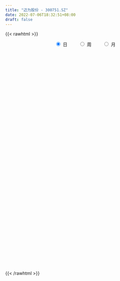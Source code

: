 ```yaml
---
title: "迈为股份 - 300751.SZ"
date: 2022-07-06T18:32:51+08:00
draft: false
---
```

{{< rawhtml >}}
    <div style="text-align: center">
        <label style="padding: 1rem;"><input style="margin-right: .5rem" type="radio" name="period" value="D" checked onclick="period_change(this)">日</label>
        <label style="padding: 1rem;"><input style="margin-right: .5rem" type="radio" name="period" value="W" onclick="period_change(this)">周</label>
        <label style="padding: 1rem;"><input style="margin-right: .5rem" type="radio" name="period" value="M" onclick="period_change(this)">月</label>
    </div>
    <div id="chart" style="height: 700px;"></div> 
    <script type="text/javascript">
        const D_v = [7304.0,11106.76,8767.18,9291.51,7298.83,9225.0,10667.71,8061.98,8717.13,5519.64,8757.0,5815.0,10686.33,8517.42,10192.25,7921.75,12151.21,7880.84,9124.37,8303.4,8687.3,9411.89,10399.11,9918.54,10603.96,8323.43,10985.45,8706.61,9672.43,9674.79,8897.88,5223.03,7309.6,7345.92,7975.75,4553.09,5820.84,8119.96,7539.81,8909.0,6747.12,5065.44,5949.31,6031.3,6299.84,7148.17,5553.11,7160.4,7457.26,5994.99,10974.12,6769.18,6583.06,10279.77,5739.09,8761.56,6284.88,5403.98,5486.11,4713.55,10737.41,5383.29,6899.26,13022.17,5991.57,6776.59,5105.83,6322.76,4440.08,3455.42,6198.6,4952.73,3069.17,4212.57,4727.31,4962.95,10571.73,10802.14,13738.03,12191.14,5642.25,7657.2,5798.24,6934.69,6747.52,6334.26,5181.83,6098.13,6177.36,6296.58,9288.7,7106.92,10074.94,7353.2,6145.77,7442.47,6373.39,5346.62,6437.7,7877.24,8972.07,6015.24,6095.19,6634.95,4676.94,3454.0,7798.03,7300.35,4182.77,3369.08,3713.14,4438.0,6094.34,4286.06,5806.12,3780.76,7454.39,6916.37,6262.84,7559.95,6981.24,6688.88,8418.83,5268.17,5580.13,4516.96,4979.91,7227.31,5900.52,9340.01,4466.12,7580.27,6598.87,7455.67,8031.92,7357.33,8127.81,11119.21,10019.4,12744.05,15594.11,18902.33,10425.39,8798.14,9910.43,13936.21,10187.81,13510.71,9707.72,12367.52,14580.67,18304.39,18845.28,19143.82,13972.96,10718.6,11858.31,9396.57,16548.49,9497.04,10083.51,9556.78,7671.4,7172.49,7413.0,6256.95,7036.36,6458.39,8936.77,7276.83,8067.79,6284.01,6909.68,9942.86,8708.54,7268.64,6271.23,6719.57,6812.11,5916.55,6282.52,7139.9,4500.25,5617.76,11083.5,11990.4,7216.45,5452.57,5555.74,8075.84,8465.84,12178.28,7926.35,8001.97,6469.23,6661.0,12926.53,9445.37,11217.46,12428.94,9328.84,7154.04,9430.73,6815.55,8009.69,6908.7,5786.71,7881.93,6004.16,6033.9,9177.92,6067.37,9747.95,8440.0,7780.76,6662.19,7825.32,9971.83,6847.72,4486.04,7215.72,6329.31,10173.66,19399.91,12447.9,11747.21,12208.27,15531.54,12687.68,10493.98,20751.59,26541.58,26753.42,13419.53,17819.59,12176.97,12706.98,11453.27,10078.16,6691.98,12865.13,19532.19,9856.71,13722.38,7432.72,9292.47,10008.66,7845.84,9324.15,15076.26,15915.52,14052.9,25498.54,13868.79,11531.5,14689.41,10266.57,13528.22,16224.73,13803.78,14601.79,17982.22,9814.48,14939.64,22564.24,15600.51,24059.67,20086.14,20423.03,14697.0,18716.97,19560.81,16731.55,17289.1,19331.52,24732.06,21134.34,14649.21,20607.75,22574.15,17626.6,18534.82,21295.2,12495.14,13973.66,15259.17,23078.27,14706.07,15086.75,22119.98,18963.52,24856.85,20901.52,15778.04,15556.84,15780.85,18741.34,11693.89,26857.93,14911.57,18889.02,14564.43,17483.08,18492.63,21212.15,18774.29,12050.85,11327.88,15954.45,16979.04,16418.31,11055.8,8339.98,15969.16,14314.0,10742.46,8603.86,8316.97,14498.03,19203.46,12646.82,15257.11,19299.34,11983.18,13153.53,11614.68,20425.49,15735.14,11809.52,13837.6,11840.31,9678.95,10535.13,26994.46,14286.1,11077.43,10861.52,8197.6,8318.28,10213.53,11980.81,10571.01,7579.8,10639.04,14313.97,7739.95,7834.35,13820.91,11951.11,18131.01,14850.54,10989.99,6744.74,17816.15,13225.0,11009.69,17018.0,8101.68,10245.42,7676.32,12281.11,10042.87,8499.38,16046.63,11294.38,12780.25,9134.29,6756.92,12188.26,12609.32,12933.69,10658.75,8197.09,12162.93,14720.51,12242.71,10424.84,8203.76,10021.7,23097.94,15319.84,10044.18,16362.11,22696.33,13516.24,18909.73,13549.16,19645.7,18041.11,10396.92,14671.12,10375.68,10967.62,10754.86,9831.12,11468.79,13837.25,18336.2,13791.58,14016.96,9248.23,15282.74,19483.09,18306.62,14928.58,10481.33,13172.99,7947.21,8463.11,9706.94,15894.64,22029.25,15759.87,13536.01,15831.33,13760.65,9036.48,9831.1,11932.38,12922.16,15757.39,19867.36,18849.61,12364.93,13983.3,12608.38,22857.39,14896.06,10702.25,8092.44,9435.63,12329.16,14216.58,9223.25,6362.2,7232.98,14278.37,9583.32,10244.44,6326.29,5481.79,9950.24,7943.92,8049.85,14272.01,12069.72,22211.02,20729.46,18543.54,27901.93,13754.25,13958.73,21714.02,22127.81,20002.82,17145.79,17428.02,12855.58,8158.3,16523.14,21901.95,13012.09,9803.39,13599.1,10495.0,9650.67,26706.7,13185.69,14430.85,14183.52,10420.45,9442.8,10202.48,7661.9,14298.11,9680.53,13628.42,15357.09,17377.14,16346.01,14047.36,27036.53,16468.93,15396.23,16478.31,13051.46,39607.06,17900.38,24055.07,33545.44,23684.83,32585.06,28295.12,17726.15,24432.72,16655.42,15207.69,20018.73,18588.01,21034.86]
const D_histogram = [0.0,1.4473846154,2.6455465264,3.0315386045,3.0676821119,2.8865097451,3.8541432799,4.3444478309,4.3787138109,4.3272420395,3.3641776233,2.4603230684,2.2511945386,1.8674983019,1.5657425682,1.4424672395,2.142610661,2.1174988049,2.5309393649,3.5045208757,3.5940040751,1.820332509,-0.1796944917,-1.6483652052,-2.5788005443,-3.0923389231,-1.8370559098,-1.7045274735,-0.5442181488,0.0934629093,1.2091316583,1.9626285604,3.0348255987,3.6118595145,3.3812045453,3.2402804396,3.2136741948,1.8992176508,1.1446572903,-0.5947425426,-2.8946208169,-4.0420882657,-4.3506569872,-4.472365566,-4.6346024591,-4.8446552733,-5.3963912974,-5.1861365816,-4.1956249277,-2.8222425847,-1.4856832884,-0.8776972535,0.6822121355,0.980671483,1.4470077584,0.7017050892,0.1502247483,-0.0450733399,-1.4873525133,-2.5428511167,-5.2546369549,-6.7527322594,-5.865838798,-2.7762804938,-0.4745757023,1.3496718801,2.5819465877,3.4263083485,3.3538776553,2.5683167135,2.2664680601,0.8176722394,-0.4092793407,-1.5901993951,-2.2587319163,-2.2876711576,-1.2771997422,-0.5083367876,3.1721208385,5.0573554182,5.5123812492,5.982255214,4.9138816129,5.6320393635,4.547043733,2.885730555,0.9634877974,0.4038717321,0.6265454403,1.2600719052,0.6970019656,1.0175094513,2.0201243111,1.1773585709,0.2941292147,0.9781081812,0.6560305421,1.0372376634,1.4731417823,1.7467273549,3.7969128231,5.1986510953,5.3472802842,3.6949504999,2.0826547142,1.466118468,3.3872188909,5.7776470754,6.7174715884,7.0976848305,6.2212013459,4.1637863945,1.5398543014,-0.4722980311,-2.9478777465,-4.7280188729,-4.4946286562,-2.5927534868,-1.4932418807,0.6292543295,5.0167171469,7.575296671,10.0716869498,9.8787308905,8.5110489407,7.0381955173,7.0915763458,9.7080456845,10.2030392393,10.0823889616,9.1188680592,7.4525612672,3.9508729945,-0.1558567596,-2.0930042146,-3.2851202669,-4.9058461763,-8.8612163445,-11.6840792558,-10.4386357924,-14.0556933223,-19.1586534315,-20.1465057877,-20.3993570224,-20.6250851942,-20.71434459,-17.8569231333,-18.2471063168,-16.4492324212,-14.5607059226,-11.7009336979,-9.8859962375,-7.6689781515,-2.3949806143,0.7588172336,1.1403049225,-1.3169534069,-1.4783741523,-4.2496948706,-5.6460467482,-7.0620030221,-7.5811438241,-6.4911093849,-5.1412834731,-3.5453539886,-3.0890314369,-3.9650354805,-4.5088154449,-5.0761683406,-3.9883583215,-2.7898280075,-1.5215729939,-1.7474581511,0.1960339447,-0.0473175094,0.8589206084,-0.244106835,-2.6125799567,-3.4168595735,-3.0676155332,-2.9307612175,-2.7520244227,-2.4716380327,-1.1231800992,2.5215930984,6.1535465147,8.595359954,10.3146535922,10.4521093897,9.6104677537,11.6413856522,15.2134120967,17.1350108031,18.5843601441,18.0220218031,16.6249886417,20.1563331404,20.5084790066,20.2622716924,16.4717529753,12.8411078574,9.2336854623,7.6659742432,5.2467347213,2.0563624154,0.3538093346,-1.1203786215,-1.0537640458,-1.0767624043,-2.0367814631,-1.7945748189,-3.1016880827,-2.0483174298,-3.3337869605,-2.5315105408,-3.0856118094,-6.5527476612,-5.2436502094,-6.0213024618,-5.9527982797,-5.2137750742,-4.4642470873,-1.1098782611,-18.4306760991,-28.559455262,-33.5058606091,-35.332343488,-35.1833958747,-32.4928619682,-29.0159421637,-23.6217051886,-16.8685702609,-9.334208202,-3.5243786969,-0.2279352938,2.0088353092,4.3938803755,5.8740036426,6.6493740124,7.0280493642,8.0928814966,9.7700648408,10.9722881884,10.1780273781,9.4878277139,8.9195279465,8.7925588648,7.9275240705,7.2908658122,5.717719398,4.3347733376,4.4629796039,7.6153116049,9.5219128468,10.5203210399,9.1928561892,8.0669725315,5.8610733287,6.090160641,5.8329166092,6.1402368544,5.7725635353,5.4123219943,3.5820792507,4.0829662466,2.8555280259,5.0060638597,7.9812024902,10.2217915549,11.9212148747,13.3764250182,13.6253790208,10.7633318615,9.9595375415,13.2081358429,15.2008072477,13.5696105131,10.017739536,12.7088996158,15.6611376653,16.7900909943,15.4439233758,15.1619145522,12.1077757162,8.4703472255,3.7541856365,-2.48241828,-6.6788565707,-10.7819330737,-10.5254718348,-11.3154841176,-6.6308854644,-4.1475332526,-1.8557077394,-0.2018904796,-0.1376075245,1.7595578598,1.1467934578,-6.5694328323,-10.3061933258,-14.5891309617,-17.02997633,-17.0581839926,-19.5173379131,-19.6400185411,-17.3140340329,-17.4394699173,-15.6453071982,-12.7899725573,-13.1520976219,-14.144924555,-12.8922428155,-12.0623178901,-9.2663623762,-6.51996174,-5.9510080423,-5.2799753363,-4.1271239399,-5.5351120155,-4.5854750587,-3.5006114148,-0.4838592545,4.5312243053,7.8765255032,10.4363028206,10.555031139,13.6432540281,12.0058213648,9.1796932099,9.7377473777,7.7852993132,6.1021000059,3.7608833592,8.2842874103,8.997066074,8.412265349,6.3849206226,4.7500189906,2.8354468619,0.7463113724,-0.4554420529,-2.8755525414,-4.093042172,-3.519315758,-5.3447049668,-6.5129275419,-6.3954455677,-7.4324659041,-7.8007778684,-6.76709153,-5.8589850456,-5.7562618637,-5.3267165269,-3.1934144575,0.0295755168,1.5354733634,2.7882624716,3.4644878988,2.6172656109,1.1905805889,-0.3064157198,-0.6029978358,-0.6293160442,0.8369633758,2.0438307336,3.6666522862,4.0648945923,4.4561539686,2.5825804667,-0.6935216538,-3.9823223492,-6.3126441152,-6.834164171,-6.7431951198,-8.3847721394,-8.2635893321,-8.5566849585,-7.7344043682,-6.2831769736,-8.3074930136,-10.5701855381,-11.5038784492,-12.6117623368,-13.4918386501,-13.8937823667,-12.7192817484,-11.4610250968,-7.9788276332,-5.3724090658,-3.1010660869,-2.2545108214,-1.5431416105,-0.3082727194,1.3744792494,2.0627926354,3.4303889598,3.4052051216,1.8496725163,2.3580981251,1.5384248661,2.0700607159,0.756163391,-1.0270174619,-2.2401533989,-0.5830793489,0.4664006787,1.9239199143,2.7191119017,3.2784782006,4.3220474227,6.5847885293,9.0823887455,10.9169668793,12.4153094881,12.8245080312,12.3101950241,10.7341232201,9.2539872773,7.380578403,5.5501046158,4.173825567,5.1500118074,5.4662451342,4.3806171211,2.8104237718,2.9735376721,5.5249235639,5.2864017602,4.8019425969,3.801261996,2.8609654326,0.2258801875,-3.4423351022,-5.3020021879,-5.9230023761,-4.9863970862,-3.430336567,-1.3293845772,-1.8198567624,-2.1191059985,-2.2779833841,-4.4343207763,-4.6064562789,-5.6807431378,-17.9100437451,-24.1859878237,-24.6156282055,-22.8364688753,-20.8040999153,-17.7346659706,-14.7400569695,-12.3713916938,-11.0819798292,-7.4244977221,-4.1538378921,-0.7368702887,2.0251030199,3.0726742311,4.1305761799,5.9967257227,7.2553993068,8.4771024513,9.1934081128,8.64035139,8.7387939207,9.052665107,10.5308694622,11.2512437362,11.7101863876,11.0527767573,10.2939671665,9.6264023945,8.3596351439,7.3256093863,7.3754375172,7.1559968955,6.6915015284,6.5566741657,6.9824463617,6.9976651031,6.3450550213,5.3178627183,4.0727272802,2.6831611312,2.1064460702,2.2982143128,4.7273022697,6.4345818987,5.827743457,6.1553484825,6.7732365609,8.6484310259,10.8554348416,11.4068968883,9.5862460907,8.458376353,6.1676517302,4.7799787795,4.0686721169,3.4378944808]
const D_fast = [0.0,1.8092307692,3.6687793119,4.8126560411,5.6157200764,6.1561751459,8.0873445007,9.6637610094,10.7927054421,11.8230441806,11.7010241702,11.4122503824,11.7659204873,11.849098826,11.9387787344,12.1761202155,13.4119163023,13.9161791474,14.9623545486,16.8120662784,17.8000504965,16.4814620577,14.4365114341,12.5557494192,10.9806139441,9.6939908346,10.4900098703,10.1964064383,11.2206612258,11.8817080112,13.2996596749,14.543813717,16.374717155,17.8547159494,18.4693621165,19.1385081207,19.9153204247,19.0756682933,18.6072722554,16.7191867869,13.6956533083,11.5376637931,10.1414308248,8.9016308545,7.5807433467,6.1595267141,4.2586928656,3.172413436,3.1140188579,3.7818405548,4.746979029,5.1355407506,6.8660031735,7.4096303917,8.2377186066,7.6678422097,7.1539180559,6.9473516328,5.1332343311,3.4420229485,-0.5834221285,-3.7697004978,-4.349266736,-1.9537785552,0.2292823108,2.3909478631,4.2687092177,5.9696480657,6.7356867863,6.5922050228,6.8569733845,5.6125956236,4.2833242083,2.7048543052,1.4716388049,0.8707817741,1.561953254,2.2037320117,6.6772198474,9.8267932817,11.659914425,13.6253521933,13.7854489954,15.9116165869,15.9633818897,15.0235013504,13.3421305422,12.8834824099,13.2627924782,14.2113369194,13.8225174712,14.3974023197,15.9050482573,15.3566221598,14.5469251073,15.475431119,15.3173611155,15.9578776527,16.7620672171,17.4723346284,20.4717483025,23.1731493485,24.6585986085,23.9300064491,22.8383743419,22.5883677127,25.3562728584,29.1911128117,31.8103052218,33.9649396715,34.6437565234,33.6272881706,31.3883196529,29.2580928126,26.0455436606,23.083397816,22.1931308686,23.4468176664,24.1730188023,26.4528285948,32.094470699,36.5468743909,41.5611864071,43.8379130705,44.5979933558,44.8846888117,46.7109637266,51.7544444865,54.8001978511,57.2001448138,58.5163409262,58.7131744511,56.1992044269,52.0535104829,49.5931119743,47.5797158552,44.7325284018,38.5618541474,32.8179714222,31.4537559375,24.322775077,14.4301516099,8.4056728068,3.0529823166,-2.3290171538,-7.5968626971,-9.2036720238,-14.1556317865,-16.4700659962,-18.2217159782,-18.2871771781,-18.943738777,-18.6439652289,-13.9687128453,-10.625210689,-9.9586467695,-12.7451434505,-13.276157734,-17.1099021699,-19.9177657346,-23.0992227641,-25.5136495221,-26.0463924291,-25.9818873855,-25.2722963983,-25.5882317057,-27.4554946195,-29.1264784451,-30.9628734259,-30.8721529873,-30.3710796751,-29.4832179099,-30.145967605,-28.1534670229,-28.4086478544,-27.2876795845,-28.4517337367,-31.4733518475,-33.1318463578,-33.5495062007,-34.1453421894,-34.6546115003,-34.9921346185,-33.9244717097,-29.6493002375,-24.4789601925,-19.8883067647,-15.5903497286,-12.8398665836,-11.2788912811,-6.3376269697,1.0377524991,7.2431039062,13.3385432832,17.2817103931,20.040924392,28.6113521759,34.0906177938,38.9099784027,39.2373979293,38.8170297758,37.5180287463,37.866811088,36.7592552464,34.0829735443,32.4688727972,30.7145901857,30.51776375,30.2255747905,28.7563603658,28.5499233053,26.4673880209,27.0086793162,24.8897630455,25.05916183,23.733657609,18.628334842,18.6265197414,16.3435418736,14.9238464856,14.3594259226,13.9928921377,17.0697913986,-4.8586754642,-22.1273184425,-35.4501889419,-46.1097576928,-54.7566590482,-60.1893406337,-63.9664063701,-64.4775956922,-61.9416033298,-56.7407933213,-51.8120584905,-48.5725989109,-45.8336194806,-42.3501043203,-39.4014801426,-36.9637662696,-34.8280785769,-31.7400260703,-27.6203265159,-23.6750311213,-21.924785087,-20.2430278228,-18.5814456035,-16.510274969,-15.3934287457,-14.2073705509,-14.3510871156,-14.6503398416,-13.4063886744,-8.3502287721,-4.0631493185,-0.4346608655,0.5360883312,1.4269478063,0.6863169358,2.4379444083,3.6389295288,5.4813089876,6.5567765523,7.5496155098,6.614892579,8.1365211366,7.6229649223,11.0250167211,15.995455974,20.7914929275,25.4712199659,30.270536364,33.9258351218,33.7546209278,35.4407109932,41.9913432553,47.7842164721,49.5454223658,48.4979862727,54.3663712565,61.2338937223,66.5603697998,69.0751830253,72.5836528398,72.5564579327,71.0366162485,67.2590010686,60.4017925821,54.5356401487,47.7370803773,45.3621736575,41.7432903453,44.7701676324,46.216636531,48.0445351094,49.6478797493,49.6777608233,52.0148156725,51.6887496349,42.3301651368,36.0168563119,28.0866359355,21.3882964847,17.095542824,9.7570544251,4.7243691619,2.7218451619,-1.7634582019,-3.8806222823,-4.2227807808,-7.8729302508,-12.4019883227,-14.3723672871,-16.5580218342,-16.0786569143,-14.9622467132,-15.881045026,-16.5300061541,-16.4089357426,-19.2007018221,-19.39743363,-19.1877228398,-16.2919354931,-10.144045857,-4.8296132833,0.3392397392,3.0967258425,9.5957622385,10.9597849165,10.428580064,13.4210710763,13.41494784,13.2572735342,11.8562777273,18.4507536309,21.4127988132,22.9310644254,22.4999498546,22.0525529703,20.846842557,18.9442849106,17.6286709722,14.4896723484,12.2489221747,11.9428196492,8.7812541988,5.9847997382,4.5034203205,1.6082835081,-0.7102229234,-1.3683094674,-1.9249492445,-3.2612915285,-4.1634253234,-2.8284768684,0.4019069851,2.2916731725,4.2415278986,5.7838753005,5.5909694154,4.4619295406,2.888329302,2.440997727,2.2573505076,3.9328707714,5.6506958127,8.1901804369,9.6046463911,11.1099442595,9.8820158743,6.4325333403,2.1481520576,-1.7603307371,-3.9903918357,-5.5852215644,-9.3229916189,-11.2677061446,-13.6999730107,-14.8112935124,-14.9308603613,-19.0320496547,-23.9372885637,-27.7469510871,-32.0077755589,-36.2608115347,-40.136200843,-42.1415206618,-43.7485202844,-42.261029729,-40.9977134281,-39.5016369709,-39.2187094107,-38.8931256025,-37.7353248912,-35.7089531101,-34.5049415652,-32.2797480008,-31.4536305586,-32.5467450349,-31.4487948948,-31.8838619372,-30.8347109085,-31.9595673856,-33.999502604,-35.7726768908,-34.261372678,-33.0952924807,-31.1567932665,-29.6818233037,-28.3028374547,-26.1787563769,-22.2698181379,-17.5016207354,-12.9378008817,-8.3356309009,-4.7203053501,-2.1570696011,-1.0496106001,-0.2162497235,-0.2445139971,-0.6874616304,-1.0202842874,1.2434049049,2.9261995152,2.9357257824,2.068138376,2.9746366944,6.9072534772,7.9903321135,8.7063585994,8.6559934975,8.4309382923,5.852323094,1.3235240288,-1.8616436039,-3.9633943861,-4.2733883678,-3.5749119903,-1.8063061447,-2.7517425205,-3.5807682563,-4.309141488,-7.5740590742,-8.8978086466,-11.3922812899,-28.0990928334,-40.421533868,-47.0050813011,-50.9350391897,-54.1036952086,-55.4679277566,-56.1583329978,-56.8825156455,-58.3635987382,-56.5622410617,-54.3300407047,-51.0972906734,-47.8290416099,-46.013301841,-43.9227558471,-40.5574248737,-37.4849014628,-34.1439227055,-31.1292650158,-29.5222338912,-27.2390928802,-24.6620554172,-20.5511336964,-17.0179484884,-13.6314592401,-11.525674681,-9.7109924803,-7.9719566537,-7.1488151182,-6.3514385293,-4.4577510191,-2.8881924169,-1.6798124019,-0.1754712232,1.9959125633,3.7605475805,4.694201254,4.9964746306,4.7695210125,4.0507451463,4.0006416028,4.7669634236,8.3778769479,11.6938020516,12.5438994742,14.4103416203,16.7215388389,20.7588410604,25.6797035865,29.0828898553,29.6588005803,30.6455249309,29.8967132406,29.7040349848,30.0098963514,30.2385923356]
const D_slow = [0.0,0.3618461538,1.0232327854,1.7811174366,2.5480379646,3.2696654008,4.2332012208,5.3193131785,6.4139916312,7.4958021411,8.3368465469,8.951927314,9.5147259487,9.9816005242,10.3730361662,10.7336529761,11.2693056413,11.7986803425,12.4314151838,13.3075454027,14.2060464214,14.6611295487,14.6162059258,14.2041146245,13.5594144884,12.7863297576,12.3270657802,11.9009339118,11.7648793746,11.7882451019,12.0905280165,12.5811851566,13.3398915563,14.2428564349,15.0881575712,15.8982276811,16.7016462298,17.1764506425,17.4626149651,17.3139293295,16.5902741252,15.5797520588,14.492087812,13.3739964205,12.2153458057,11.0041819874,9.655084163,8.3585500176,7.3096437857,6.6040831395,6.2326623174,6.013238004,6.1837910379,6.4289589087,6.7907108483,6.9661371206,7.0036933076,6.9924249727,6.6205868443,5.9848740652,4.6712148264,2.9830317616,1.5165720621,0.8225019386,0.7038580131,1.0412759831,1.68676263,2.5433397171,3.381809131,4.0238883093,4.5905053243,4.7949233842,4.692603549,4.2950537002,3.7303707212,3.1584529318,2.8391529962,2.7120687993,3.5050990089,4.7694378635,6.1475331758,7.6430969793,8.8715673825,10.2795772234,11.4163381567,12.1377707954,12.3786427448,12.4796106778,12.6362470379,12.9512650142,13.1255155056,13.3798928684,13.8849239462,14.1792635889,14.2527958926,14.4973229379,14.6613305734,14.9206399893,15.2889254348,15.7256072735,16.6748354793,17.9744982532,19.3113183242,20.2350559492,20.7557196277,21.1222492447,21.9690539675,23.4134657363,25.0928336334,26.867254841,28.4225551775,29.4635017761,29.8484653515,29.7303908437,28.9934214071,27.8114166889,26.6877595248,26.0395711531,25.666260683,25.8235742653,27.0777535521,28.9715777198,31.4894994573,33.9591821799,36.0869444151,37.8464932944,39.6193873809,42.046398802,44.5971586118,47.1177558522,49.397472867,51.2606131838,52.2483314324,52.2093672425,51.6861161889,50.8648361221,49.6383745781,47.423070492,44.502050678,41.8923917299,38.3784683993,33.5888050414,28.5521785945,23.4523393389,18.2960680404,13.1174818929,8.6532511096,4.0914745303,-0.020833575,-3.6610100556,-6.5862434801,-9.0577425395,-10.9749870774,-11.573732231,-11.3840279226,-11.0989516919,-11.4281900437,-11.7977835817,-12.8602072994,-14.2717189864,-16.0372197419,-17.932505698,-19.5552830442,-20.8406039125,-21.7269424096,-22.4992002688,-23.490459139,-24.6176630002,-25.8867050853,-26.8837946657,-27.5812516676,-27.9616449161,-28.3985094538,-28.3495009677,-28.361330345,-28.1466001929,-28.2076269017,-28.8607718908,-29.7149867842,-30.4818906675,-31.2145809719,-31.9025870776,-32.5204965857,-32.8012916105,-32.1708933359,-30.6325067073,-28.4836667188,-25.9050033207,-23.2919759733,-20.8893590349,-17.9790126218,-14.1756595976,-9.8919068969,-5.2458168609,-0.7403114101,3.4159357504,8.4550190355,13.5821387871,18.6477067102,22.765644954,25.9759219184,28.284343284,30.2008368448,31.5125205251,32.026611129,32.1150634626,31.8349688072,31.5715277958,31.3023371947,30.7931418289,30.3444981242,29.5690761035,29.0569967461,28.223550006,27.5906723708,26.8192694184,25.1810825031,23.8701699508,22.3648443353,20.8766447654,19.5732009968,18.457139225,18.1796696597,13.572000635,6.4321368195,-1.9443283328,-10.7774142048,-19.5732631735,-27.6964786655,-34.9504642064,-40.8558905036,-45.0730330688,-47.4065851193,-48.2876797935,-48.344663617,-47.8424547897,-46.7439846958,-45.2754837852,-43.6131402821,-41.856127941,-39.8329075669,-37.3903913567,-34.6473193096,-32.1028124651,-29.7308555366,-27.50097355,-25.3028338338,-23.3209528162,-21.4982363631,-20.0688065136,-18.9851131792,-17.8693682782,-15.965540377,-13.5850621653,-10.9549819054,-8.656767858,-6.6400247252,-5.174756393,-3.6522162327,-2.1939870804,-0.6589278668,0.784213017,2.1372935156,3.0328133283,4.0535548899,4.7674368964,6.0189528613,8.0142534839,10.5697013726,13.5500050913,16.8941113458,20.300456101,22.9912890664,25.4811734517,28.7832074125,32.5834092244,35.9758118527,38.4802467367,41.6574716406,45.572756057,49.7702788055,53.6312596495,57.4217382875,60.4486822166,62.566269023,63.5048154321,62.8842108621,61.2144967194,58.519013451,55.8876454923,53.0587744629,51.4010530968,50.3641697836,49.9002428488,49.8497702289,49.8153683478,50.2552578127,50.5419561771,48.8995979691,46.3230496376,42.6757668972,38.4182728147,34.1537268166,29.2743923383,24.364387703,20.0358791948,15.6760117155,11.7646849159,8.5671917766,5.2791673711,1.7429362323,-1.4801244715,-4.4957039441,-6.8122945381,-8.4422849731,-9.9300369837,-11.2500308178,-12.2818118027,-13.6655898066,-14.8119585713,-15.687111425,-15.8080762386,-14.6752701623,-12.7061387865,-10.0970630813,-7.4583052966,-4.0474917896,-1.0460364484,1.2488868541,3.6833236985,5.6296485268,7.1551735283,8.0953943681,10.1664662207,12.4157327392,14.5187990764,16.1150292321,17.3025339797,18.0113956952,18.1979735383,18.0841130251,17.3652248897,16.3419643467,15.4621354072,14.1259591655,12.4977272801,10.8988658881,9.0407494121,7.090554945,5.3987820625,3.9340358011,2.4949703352,1.1632912035,0.3649375891,0.3723314683,0.7561998091,1.453265427,2.3193874017,2.9737038045,3.2713489517,3.1947450218,3.0439955628,2.8866665518,3.0959073957,3.6068650791,4.5235281507,5.5397517987,6.6537902909,7.2994354076,7.1260549941,6.1304744068,4.552313378,2.8437723353,1.1579735553,-0.9382194795,-3.0041168125,-5.1432880522,-7.0768891442,-8.6476833876,-10.724556641,-13.3671030256,-16.2430726379,-19.3960132221,-22.7689728846,-26.2424184763,-29.4222389134,-32.2874951876,-34.2822020959,-35.6253043623,-36.400570884,-36.9641985894,-37.349983992,-37.4270521718,-37.0834323595,-36.5677342006,-35.7101369607,-34.8588356803,-34.3964175512,-33.8068930199,-33.4222868034,-32.9047716244,-32.7157307766,-32.9724851421,-33.5325234919,-33.6782933291,-33.5616931594,-33.0807131808,-32.4009352054,-31.5813156552,-30.5008037996,-28.8546066672,-26.5840094809,-23.854767761,-20.750940389,-17.5448133812,-14.4672646252,-11.7837338202,-9.4702370008,-7.6250924001,-6.2375662462,-5.1941098544,-3.9066069025,-2.540045619,-1.4448913387,-0.7422853958,0.0010990223,1.3823299133,2.7039303533,3.9044160025,4.8547315015,5.5699728597,5.6264429066,4.765859131,3.440358584,1.95960799,0.7130087184,-0.1445754233,-0.4769215676,-0.9318857582,-1.4616622578,-2.0311581038,-3.1397382979,-4.2913523676,-5.7115381521,-10.1890490884,-16.2355460443,-22.3894530956,-28.0985703145,-33.2995952933,-37.7332617859,-41.4182760283,-44.5111239517,-47.281618909,-49.1377433396,-50.1762028126,-50.3604203848,-49.8541446298,-49.085976072,-48.0533320271,-46.5541505964,-44.7403007697,-42.6210251568,-40.3226731286,-38.1625852811,-35.977886801,-33.7147205242,-31.0820031586,-28.2691922246,-25.3416456277,-22.5784514384,-20.0049596468,-17.5983590481,-15.5084502622,-13.6770479156,-11.8331885363,-10.0441893124,-8.3713139303,-6.7321453889,-4.9865337985,-3.2371175227,-1.6508537673,-0.3213880878,0.6967937323,1.3675840151,1.8941955326,2.4687491108,3.6505746783,5.2592201529,6.7161560172,8.2549931378,9.948302278,12.1104100345,14.8242687449,17.675992967,20.0725544896,22.1871485779,23.7290615104,24.9240562053,25.9412242345,26.8006978547]
const D_data = [['2020-06-15', 252.29, 247.52, 247.5, 254.99],['2020-06-16', 250.39, 270.2, 248.5, 272.26],['2020-06-17', 267.09, 276.0, 265.02, 278.0],['2020-06-18', 273.21, 272.6, 266.0, 276.0],['2020-06-19', 273.55, 272.12, 267.79, 275.57],['2020-06-22', 274.56, 271.81, 266.36, 279.0],['2020-06-23', 274.55, 291.59, 273.7, 296.23],['2020-06-24', 290.59, 293.54, 287.99, 299.88],['2020-06-29', 295.99, 293.59, 291.0, 307.01],['2020-06-30', 293.16, 296.96, 293.0, 303.8],['2020-07-01', 298.44, 287.0, 280.03, 300.58],['2020-07-02', 284.19, 286.25, 283.0, 291.48],['2020-07-03', 288.3, 295.15, 284.0, 303.88],['2020-07-06', 294.78, 294.4, 287.0, 300.8],['2020-07-07', 291.68, 296.4, 291.0, 303.9],['2020-07-08', 295.0, 300.2, 294.19, 303.73],['2020-07-09', 303.0, 315.1, 300.5, 315.17],['2020-07-10', 314.8, 311.2, 298.56, 314.8],['2020-07-13', 299.0, 321.35, 299.0, 327.0],['2020-07-14', 321.33, 336.4, 320.0, 338.73],['2020-07-15', 343.01, 333.02, 332.08, 349.85],['2020-07-16', 333.31, 309.33, 305.55, 345.65],['2020-07-17', 312.4, 299.0, 298.0, 322.0],['2020-07-20', 308.54, 297.57, 290.01, 312.0],['2020-07-21', 303.0, 298.09, 293.5, 304.93],['2020-07-22', 297.57, 299.0, 295.28, 309.0],['2020-07-23', 297.96, 323.0, 295.88, 328.89],['2020-07-24', 320.17, 313.0, 306.21, 324.94],['2020-07-27', 313.0, 330.18, 310.0, 340.0],['2020-07-28', 333.44, 330.01, 328.37, 346.8],['2020-07-29', 335.0, 342.99, 329.0, 349.75],['2020-07-30', 344.12, 346.56, 344.0, 352.7],['2020-07-31', 348.2, 359.37, 339.19, 367.0],['2020-08-03', 368.0, 362.28, 359.01, 374.92],['2020-08-04', 360.0, 358.0, 347.28, 361.11],['2020-08-05', 356.0, 362.99, 355.8, 366.42],['2020-08-06', 363.1, 368.89, 354.42, 372.9],['2020-08-07', 364.32, 353.58, 347.97, 372.97],['2020-08-10', 349.98, 358.68, 343.47, 365.0],['2020-08-11', 357.62, 342.27, 341.0, 359.99],['2020-08-12', 341.89, 325.3, 317.0, 348.48],['2020-08-13', 326.47, 329.9, 326.47, 335.26],['2020-08-14', 330.0, 335.24, 317.6, 337.5],['2020-08-17', 333.53, 334.86, 328.0, 342.5],['2020-08-18', 334.85, 331.75, 319.0, 339.5],['2020-08-19', 331.98, 327.99, 325.29, 335.98],['2020-08-20', 326.0, 319.0, 315.15, 328.96],['2020-08-21', 324.85, 324.66, 316.67, 330.92],['2020-08-24', 324.66, 335.05, 321.01, 344.99],['2020-08-25', 335.0, 344.44, 331.22, 351.98],['2020-08-26', 358.0, 350.52, 348.68, 371.77],['2020-08-27', 347.31, 346.59, 338.0, 364.0],['2020-08-28', 347.86, 365.2, 344.06, 366.6],['2020-08-31', 362.01, 356.0, 353.78, 379.84],['2020-09-01', 358.8, 362.1, 352.18, 363.97],['2020-09-02', 362.1, 348.0, 346.0, 365.0],['2020-09-03', 348.03, 348.25, 337.57, 356.0],['2020-09-04', 342.44, 351.73, 335.0, 352.5],['2020-09-07', 346.0, 332.01, 331.2, 356.41],['2020-09-08', 332.01, 329.36, 325.5, 341.99],['2020-09-09', 326.0, 296.0, 294.36, 326.0],['2020-09-10', 302.75, 295.51, 294.19, 303.13],['2020-09-11', 290.45, 319.0, 290.44, 322.01],['2020-09-14', 318.0, 354.1, 315.66, 369.96],['2020-09-15', 354.12, 357.66, 342.03, 365.0],['2020-09-16', 353.0, 363.35, 353.0, 371.01],['2020-09-17', 360.0, 366.0, 359.01, 370.0],['2020-09-18', 368.99, 369.49, 360.19, 372.96],['2020-09-21', 369.58, 363.24, 360.99, 372.98],['2020-09-22', 365.0, 354.88, 349.0, 365.02],['2020-09-23', 359.79, 360.55, 348.88, 365.0],['2020-09-24', 358.98, 343.33, 340.0, 365.96],['2020-09-25', 347.8, 339.69, 335.74, 347.8],['2020-09-28', 348.0, 333.57, 328.7, 348.0],['2020-09-29', 339.66, 334.0, 331.28, 341.9],['2020-09-30', 332.0, 338.79, 326.12, 343.9],['2020-10-09', 355.0, 353.48, 344.04, 366.0],['2020-10-12', 353.0, 354.96, 336.6, 355.65],['2020-10-13', 353.19, 405.05, 350.17, 424.18],['2020-10-14', 390.0, 401.55, 383.11, 408.0],['2020-10-15', 407.0, 395.0, 390.01, 407.0],['2020-10-16', 395.0, 403.3, 390.61, 418.57],['2020-10-19', 407.0, 387.95, 387.0, 409.93],['2020-10-20', 392.98, 415.0, 382.99, 415.0],['2020-10-21', 413.0, 397.04, 393.5, 417.3],['2020-10-22', 393.44, 387.03, 385.05, 397.44],['2020-10-23', 388.98, 377.33, 373.0, 398.66],['2020-10-26', 377.33, 390.0, 363.2, 396.0],['2020-10-27', 389.0, 401.1, 383.03, 404.87],['2020-10-28', 399.01, 411.16, 396.06, 416.82],['2020-10-29', 378.22, 399.0, 378.22, 410.93],['2020-10-30', 399.01, 412.0, 395.69, 434.0],['2020-11-02', 405.78, 427.31, 405.78, 435.99],['2020-11-03', 427.3, 407.9, 399.0, 430.0],['2020-11-04', 402.79, 405.33, 390.9, 412.64],['2020-11-05', 406.01, 427.0, 406.01, 429.8],['2020-11-06', 430.0, 418.11, 414.04, 435.0],['2020-11-09', 419.89, 429.88, 417.56, 436.08],['2020-11-10', 429.87, 435.95, 414.0, 448.48],['2020-11-11', 433.88, 439.35, 430.0, 456.75],['2020-11-12', 433.0, 472.47, 433.0, 472.8],['2020-11-13', 467.13, 479.8, 461.59, 481.5],['2020-11-16', 479.99, 475.2, 459.07, 487.0],['2020-11-17', 475.18, 455.0, 432.11, 475.18],['2020-11-18', 455.81, 451.89, 445.08, 467.67],['2020-11-19', 457.0, 462.74, 436.12, 466.9],['2020-11-20', 467.0, 503.12, 463.34, 508.0],['2020-11-23', 499.01, 527.63, 487.0, 531.0],['2020-11-24', 523.94, 526.97, 518.01, 540.94],['2020-11-25', 534.0, 532.8, 525.65, 542.0],['2020-11-26', 530.13, 525.0, 520.51, 539.58],['2020-11-27', 527.2, 510.54, 501.25, 530.78],['2020-11-30', 513.36, 497.26, 493.3, 518.17],['2020-12-01', 501.97, 497.03, 490.95, 508.8],['2020-12-02', 495.4, 481.86, 477.77, 495.4],['2020-12-03', 481.84, 480.0, 475.03, 488.6],['2020-12-04', 480.0, 501.23, 475.76, 513.86],['2020-12-07', 502.01, 528.86, 495.11, 530.0],['2020-12-08', 527.98, 529.0, 506.02, 533.76],['2020-12-09', 529.72, 553.9, 529.5, 568.28],['2020-12-10', 548.0, 606.01, 543.64, 614.81],['2020-12-11', 601.21, 611.0, 581.01, 613.96],['2020-12-14', 610.0, 635.35, 585.08, 635.88],['2020-12-15', 624.01, 620.58, 601.11, 624.01],['2020-12-16', 620.0, 614.01, 606.2, 665.5],['2020-12-17', 611.06, 616.51, 604.53, 626.3],['2020-12-18', 609.45, 643.0, 609.45, 647.23],['2020-12-21', 643.11, 694.96, 643.02, 714.27],['2020-12-22', 675.0, 691.0, 675.0, 704.5],['2020-12-23', 699.8, 699.0, 682.03, 726.02],['2020-12-24', 688.51, 700.1, 685.0, 710.0],['2020-12-25', 701.01, 698.0, 643.66, 706.02],['2020-12-28', 691.0, 672.94, 660.22, 696.98],['2020-12-29', 668.94, 653.69, 618.72, 672.88],['2020-12-30', 655.99, 671.0, 655.99, 680.38],['2020-12-31', 676.03, 677.01, 653.02, 690.02],['2021-01-04', 670.0, 667.89, 654.39, 677.98],['2021-01-05', 666.09, 624.89, 618.89, 673.0],['2021-01-06', 618.99, 619.0, 610.0, 642.0],['2021-01-07', 626.2, 663.0, 615.9, 677.0],['2021-01-08', 668.0, 591.5, 575.11, 668.52],['2021-01-11', 582.62, 541.0, 528.13, 590.0],['2021-01-12', 550.0, 564.7, 531.1, 575.0],['2021-01-13', 564.7, 557.97, 546.0, 578.99],['2021-01-14', 549.11, 543.51, 516.01, 553.99],['2021-01-15', 550.0, 530.0, 501.1, 550.0],['2021-01-18', 529.86, 560.51, 515.51, 562.0],['2021-01-19', 555.12, 512.9, 512.54, 562.99],['2021-01-20', 512.92, 530.5, 509.98, 534.51],['2021-01-21', 530.0, 528.92, 518.31, 541.0],['2021-01-22', 528.55, 542.7, 518.0, 548.0],['2021-01-25', 530.0, 532.5, 500.0, 542.99],['2021-01-26', 543.01, 540.0, 536.0, 581.26],['2021-01-27', 531.12, 593.0, 520.0, 593.51],['2021-01-28', 580.0, 587.0, 566.03, 607.77],['2021-01-29', 595.0, 561.0, 550.0, 595.0],['2021-02-01', 563.35, 518.1, 510.0, 563.35],['2021-02-02', 521.8, 536.99, 510.91, 546.0],['2021-02-03', 524.0, 492.25, 486.66, 537.74],['2021-02-04', 488.0, 492.26, 474.25, 509.99],['2021-02-05', 488.0, 477.11, 469.0, 494.99],['2021-02-08', 478.13, 474.79, 450.0, 481.99],['2021-02-09', 467.58, 488.18, 467.58, 503.55],['2021-02-10', 493.07, 490.5, 478.0, 500.0],['2021-02-18', 492.12, 495.05, 487.45, 515.97],['2021-02-19', 490.07, 480.51, 471.45, 496.76],['2021-02-22', 484.0, 456.55, 456.0, 484.0],['2021-02-23', 459.88, 450.02, 441.2, 465.0],['2021-02-24', 455.0, 439.25, 430.06, 455.5],['2021-02-25', 441.0, 454.0, 436.19, 465.0],['2021-02-26', 439.0, 454.98, 424.0, 458.36],['2021-03-01', 453.6, 456.85, 445.2, 473.49],['2021-03-02', 455.1, 435.61, 433.5, 461.82],['2021-03-03', 434.99, 462.79, 431.5, 465.0],['2021-03-04', 461.15, 436.0, 433.54, 462.64],['2021-03-05', 416.37, 448.5, 415.02, 451.98],['2021-03-08', 448.66, 419.0, 415.88, 453.98],['2021-03-09', 416.86, 388.49, 386.0, 424.83],['2021-03-10', 402.5, 392.88, 380.0, 411.48],['2021-03-11', 398.0, 399.2, 392.0, 404.99],['2021-03-12', 400.06, 391.04, 386.96, 411.0],['2021-03-15', 388.04, 385.63, 374.0, 390.67],['2021-03-16', 388.15, 381.45, 376.5, 389.0],['2021-03-17', 388.98, 393.15, 373.11, 397.51],['2021-03-18', 393.46, 431.41, 392.82, 442.0],['2021-03-19', 420.46, 450.0, 418.01, 452.39],['2021-03-22', 447.51, 453.27, 445.44, 463.0],['2021-03-23', 455.69, 459.22, 451.02, 469.62],['2021-03-24', 459.21, 449.26, 441.04, 463.9],['2021-03-25', 450.0, 439.98, 432.02, 451.55],['2021-03-26', 440.86, 484.98, 440.86, 485.88],['2021-03-29', 490.01, 528.0, 490.01, 529.75],['2021-03-30', 528.0, 533.5, 517.0, 537.99],['2021-03-31', 529.99, 550.0, 524.26, 551.19],['2021-04-01', 546.33, 541.47, 534.85, 562.66],['2021-04-02', 550.06, 539.8, 537.04, 558.18],['2021-04-06', 545.0, 623.0, 540.0, 627.0],['2021-04-07', 623.51, 611.6, 595.0, 627.0],['2021-04-08', 611.0, 623.07, 585.0, 648.0],['2021-04-09', 620.0, 585.4, 565.15, 620.0],['2021-04-12', 585.71, 582.52, 565.0, 604.46],['2021-04-13', 591.27, 575.91, 570.02, 612.4],['2021-04-14', 584.55, 598.4, 581.05, 620.91],['2021-04-15', 597.19, 586.5, 566.0, 598.0],['2021-04-16', 580.0, 569.08, 550.16, 588.0],['2021-04-19', 570.0, 580.0, 553.13, 589.9],['2021-04-20', 573.14, 578.5, 562.18, 588.0],['2021-04-21', 577.07, 597.65, 566.0, 611.0],['2021-04-22', 600.0, 600.28, 583.18, 611.08],['2021-04-23', 600.0, 589.05, 585.98, 623.2],['2021-04-26', 598.0, 605.0, 589.01, 640.66],['2021-04-27', 595.01, 585.0, 577.21, 607.84],['2021-04-28', 581.0, 616.02, 580.0, 620.48],['2021-04-29', 620.0, 588.0, 585.6, 622.0],['2021-04-30', 579.01, 614.49, 579.01, 614.49],['2021-05-06', 611.74, 599.79, 585.77, 620.99],['2021-05-07', 591.18, 552.2, 550.7, 598.66],['2021-05-10', 550.0, 604.98, 540.0, 604.98],['2021-05-11', 595.22, 579.04, 566.21, 598.9],['2021-05-12', 573.03, 586.0, 557.0, 590.0],['2021-05-13', 578.0, 595.0, 566.35, 605.98],['2021-05-14', 598.0, 598.0, 571.0, 602.98],['2021-05-17', 594.0, 642.17, 591.0, 646.3],['2021-05-18', 348.0, 339.5, 335.38, 357.0],['2021-05-19', 335.0, 337.7, 321.61, 343.86],['2021-05-20', 335.5, 337.13, 326.99, 341.9],['2021-05-21', 338.25, 329.29, 327.0, 344.01],['2021-05-24', 329.49, 319.0, 318.78, 333.88],['2021-05-25', 321.0, 328.0, 312.35, 328.99],['2021-05-26', 326.36, 325.41, 323.28, 332.22],['2021-05-27', 328.49, 346.96, 325.11, 346.96],['2021-05-28', 341.0, 374.56, 335.02, 375.9],['2021-05-31', 378.0, 406.0, 377.5, 409.98],['2021-06-01', 400.0, 408.6, 399.0, 411.85],['2021-06-02', 422.31, 393.4, 390.0, 430.0],['2021-06-03', 393.0, 388.98, 386.0, 398.98],['2021-06-04', 387.01, 399.2, 386.9, 412.0],['2021-06-07', 400.0, 395.9, 389.0, 403.08],['2021-06-08', 388.0, 391.87, 387.76, 405.0],['2021-06-09', 393.0, 389.42, 385.1, 397.99],['2021-06-10', 391.0, 402.18, 388.39, 409.92],['2021-06-11', 400.0, 418.96, 399.1, 429.8],['2021-06-15', 420.0, 424.01, 405.0, 425.58],['2021-06-16', 419.99, 403.82, 391.05, 421.0],['2021-06-17', 401.01, 404.58, 401.01, 420.88],['2021-06-18', 403.51, 406.0, 403.5, 414.0],['2021-06-21', 400.0, 412.99, 390.08, 415.0],['2021-06-22', 416.0, 404.29, 402.15, 416.0],['2021-06-23', 403.0, 405.99, 397.0, 409.08],['2021-06-24', 408.5, 390.51, 383.33, 414.33],['2021-06-25', 387.01, 386.12, 375.0, 391.85],['2021-06-28', 386.12, 402.56, 385.0, 404.99],['2021-06-29', 408.01, 451.81, 408.01, 458.08],['2021-06-30', 451.02, 454.7, 438.0, 457.99],['2021-07-01', 454.51, 457.5, 450.22, 468.88],['2021-07-02', 435.64, 433.97, 429.81, 448.49],['2021-07-05', 438.2, 435.68, 425.2, 449.0],['2021-07-06', 434.99, 417.85, 410.03, 442.9],['2021-07-07', 417.85, 447.18, 412.06, 456.21],['2021-07-08', 448.01, 445.38, 440.55, 454.99],['2021-07-09', 441.26, 457.2, 425.06, 465.16],['2021-07-12', 459.0, 453.37, 444.44, 465.49],['2021-07-13', 448.17, 456.19, 446.18, 463.96],['2021-07-14', 447.0, 435.8, 433.17, 451.95],['2021-07-15', 435.0, 465.0, 435.0, 475.0],['2021-07-16', 470.0, 444.78, 444.5, 470.99],['2021-07-19', 445.99, 493.56, 445.99, 515.55],['2021-07-20', 495.03, 524.03, 483.0, 525.5],['2021-07-21', 526.08, 537.62, 522.0, 549.0],['2021-07-22', 540.0, 552.15, 535.09, 555.8],['2021-07-23', 551.0, 569.99, 550.0, 598.99],['2021-07-26', 569.99, 573.0, 543.57, 593.0],['2021-07-27', 570.0, 539.8, 539.34, 596.5],['2021-07-28', 541.02, 567.44, 532.0, 579.99],['2021-07-29', 588.07, 638.06, 588.0, 638.08],['2021-07-30', 628.74, 652.34, 626.11, 675.29],['2021-08-02', 654.0, 624.35, 602.0, 654.85],['2021-08-03', 612.0, 601.0, 581.12, 622.88],['2021-08-04', 599.0, 691.78, 595.0, 700.99],['2021-08-05', 687.53, 728.0, 678.0, 753.55],['2021-08-06', 730.0, 736.07, 720.0, 762.66],['2021-08-09', 736.1, 724.79, 680.0, 739.9],['2021-08-10', 717.0, 753.94, 711.22, 780.8],['2021-08-11', 733.95, 729.51, 710.6, 749.5],['2021-08-12', 720.0, 721.09, 700.33, 749.28],['2021-08-13', 715.0, 698.81, 681.1, 732.26],['2021-08-16', 700.03, 659.56, 650.0, 710.0],['2021-08-17', 664.0, 662.0, 648.2, 677.77],['2021-08-18', 658.3, 642.18, 635.0, 673.9],['2021-08-19', 652.0, 686.0, 643.77, 695.6],['2021-08-20', 675.0, 670.44, 658.0, 703.5],['2021-08-23', 688.0, 749.89, 688.0, 762.6],['2021-08-24', 759.99, 744.69, 707.7, 760.0],['2021-08-25', 742.0, 760.0, 711.18, 765.98],['2021-08-26', 759.4, 769.01, 735.0, 782.5],['2021-08-27', 756.41, 760.73, 720.02, 770.16],['2021-08-30', 746.03, 796.83, 723.3, 804.68],['2021-08-31', 785.0, 777.22, 757.0, 795.99],['2021-09-01', 770.0, 670.49, 658.01, 770.0],['2021-09-02', 666.53, 689.31, 655.0, 699.0],['2021-09-03', 703.0, 657.05, 655.0, 735.0],['2021-09-06', 647.02, 654.98, 616.0, 662.99],['2021-09-07', 653.5, 670.01, 625.0, 677.0],['2021-09-08', 662.99, 622.62, 619.3, 673.0],['2021-09-09', 622.21, 633.0, 596.88, 639.87],['2021-09-10', 637.72, 658.0, 625.0, 674.0],['2021-09-13', 659.02, 621.83, 618.08, 669.0],['2021-09-14', 610.0, 639.09, 608.1, 649.95],['2021-09-15', 631.0, 655.04, 625.0, 679.56],['2021-09-16', 659.92, 612.04, 606.1, 659.95],['2021-09-17', 610.01, 589.99, 568.88, 624.0],['2021-09-22', 583.63, 608.0, 578.4, 618.8],['2021-09-23', 610.0, 597.9, 590.37, 610.0],['2021-09-24', 595.0, 623.01, 593.0, 644.88],['2021-09-27', 638.0, 630.0, 610.0, 654.98],['2021-09-28', 618.0, 605.38, 602.09, 635.99],['2021-09-29', 598.99, 604.0, 594.06, 617.48],['2021-09-30', 609.0, 609.53, 592.42, 614.9],['2021-10-08', 618.87, 571.0, 567.05, 618.88],['2021-10-11', 569.0, 593.21, 558.18, 599.79],['2021-10-12', 595.0, 595.0, 577.58, 604.95],['2021-10-13', 595.7, 626.5, 585.05, 629.98],['2021-10-14', 628.17, 672.8, 623.4, 684.5],['2021-10-15', 666.07, 677.59, 660.01, 684.0],['2021-10-18', 674.0, 689.5, 665.0, 692.0],['2021-10-19', 685.99, 673.35, 666.0, 692.88],['2021-10-20', 669.0, 728.18, 664.75, 736.99],['2021-10-21', 723.88, 682.82, 680.0, 723.9],['2021-10-22', 676.0, 664.33, 661.26, 683.95],['2021-10-25', 669.69, 708.55, 665.0, 710.22],['2021-10-26', 701.2, 681.0, 679.0, 705.99],['2021-10-27', 677.95, 681.0, 676.0, 703.0],['2021-10-28', 680.0, 666.88, 661.3, 694.0],['2021-10-29', 705.09, 765.0, 690.28, 769.5],['2021-11-01', 769.59, 740.0, 733.5, 771.02],['2021-11-02', 729.02, 733.0, 715.0, 745.5],['2021-11-03', 730.9, 715.96, 706.01, 745.0],['2021-11-04', 730.32, 717.8, 712.75, 737.8],['2021-11-05', 710.0, 710.23, 699.01, 723.99],['2021-11-08', 690.24, 701.2, 688.88, 716.83],['2021-11-09', 700.0, 706.1, 695.99, 729.98],['2021-11-10', 699.81, 682.19, 670.0, 699.81],['2021-11-11', 682.21, 687.0, 679.98, 702.0],['2021-11-12', 696.0, 706.92, 690.0, 721.32],['2021-11-15', 699.68, 672.0, 664.73, 708.0],['2021-11-16', 669.64, 669.25, 664.0, 686.0],['2021-11-17', 669.28, 679.0, 667.0, 683.94],['2021-11-18', 679.31, 657.9, 655.01, 682.0],['2021-11-19', 657.9, 657.5, 645.0, 670.0],['2021-11-22', 659.0, 671.92, 651.8, 673.85],['2021-11-23', 668.28, 671.21, 658.69, 690.0],['2021-11-24', 665.99, 659.65, 650.07, 672.78],['2021-11-25', 659.67, 661.0, 646.2, 667.0],['2021-11-26', 659.02, 686.0, 659.02, 699.99],['2021-11-29', 692.0, 712.98, 689.0, 713.0],['2021-11-30', 715.73, 705.0, 695.0, 728.0],['2021-12-01', 725.0, 711.21, 705.02, 743.79],['2021-12-02', 700.0, 712.0, 694.05, 719.5],['2021-12-03', 711.0, 695.26, 692.0, 714.99],['2021-12-06', 698.0, 683.8, 681.2, 698.0],['2021-12-07', 682.21, 675.8, 665.5, 689.99],['2021-12-08', 675.8, 686.06, 666.0, 689.58],['2021-12-09', 676.06, 688.5, 675.0, 694.0],['2021-12-10', 685.0, 711.63, 675.0, 719.54],['2021-12-13', 710.04, 717.27, 697.05, 723.0],['2021-12-14', 717.27, 733.04, 715.01, 752.9],['2021-12-15', 732.06, 727.0, 725.0, 757.01],['2021-12-16', 721.03, 733.35, 721.03, 744.98],['2021-12-17', 730.0, 704.76, 701.5, 737.01],['2021-12-20', 693.8, 674.99, 668.45, 709.95],['2021-12-21', 675.0, 656.08, 652.88, 680.99],['2021-12-22', 662.89, 649.47, 646.0, 665.0],['2021-12-23', 650.87, 659.65, 643.1, 662.01],['2021-12-24', 686.0, 660.99, 654.0, 693.5],['2021-12-27', 646.01, 629.0, 626.58, 661.98],['2021-12-28', 632.78, 640.0, 619.0, 640.0],['2021-12-29', 636.98, 627.0, 626.0, 642.0],['2021-12-30', 629.9, 635.0, 621.4, 637.66],['2021-12-31', 642.0, 642.3, 636.67, 653.88],['2022-01-04', 644.0, 589.93, 586.01, 644.8],['2022-01-05', 585.0, 566.0, 563.01, 598.0],['2022-01-06', 561.88, 563.0, 556.08, 574.0],['2022-01-07', 560.0, 543.04, 538.58, 567.98],['2022-01-10', 531.33, 527.0, 516.08, 542.33],['2022-01-11', 529.0, 515.01, 510.98, 534.62],['2022-01-12', 528.17, 522.2, 508.01, 532.2],['2022-01-13', 521.84, 515.73, 506.18, 531.22],['2022-01-14', 510.33, 543.91, 510.21, 543.91],['2022-01-17', 532.56, 539.1, 525.0, 544.0],['2022-01-18', 545.16, 539.59, 532.02, 553.96],['2022-01-19', 534.46, 522.8, 517.09, 538.68],['2022-01-20', 519.19, 518.5, 515.46, 532.71],['2022-01-21', 518.09, 524.26, 515.03, 531.54],['2022-01-24', 520.01, 532.9, 517.07, 543.0],['2022-01-25', 528.99, 522.99, 522.01, 539.94],['2022-01-26', 530.0, 534.13, 524.0, 536.49],['2022-01-27', 530.3, 518.02, 516.98, 533.87],['2022-01-28', 512.0, 491.71, 475.35, 519.93],['2022-02-07', 505.0, 511.56, 502.04, 526.0],['2022-02-08', 515.96, 490.83, 483.38, 517.55],['2022-02-09', 488.0, 503.7, 486.0, 504.93],['2022-02-10', 503.7, 474.89, 468.94, 508.0],['2022-02-11', 465.77, 455.8, 455.34, 478.0],['2022-02-14', 445.28, 448.75, 441.39, 461.0],['2022-02-15', 460.62, 480.0, 452.2, 481.0],['2022-02-16', 482.5, 474.88, 467.05, 482.5],['2022-02-17', 472.0, 483.0, 469.5, 488.0],['2022-02-18', 473.5, 478.0, 473.0, 484.97],['2022-02-21', 477.99, 476.56, 471.14, 482.97],['2022-02-22', 472.0, 485.6, 465.01, 492.0],['2022-02-23', 487.96, 510.0, 485.6, 515.0],['2022-02-24', 508.99, 528.2, 503.77, 534.5],['2022-02-25', 541.0, 536.08, 522.2, 548.0],['2022-02-28', 536.08, 547.1, 527.0, 548.56],['2022-03-01', 552.0, 546.03, 543.0, 558.85],['2022-03-02', 546.04, 541.98, 529.08, 547.7],['2022-03-03', 548.99, 530.38, 527.01, 549.96],['2022-03-04', 520.0, 529.8, 518.89, 546.58],['2022-03-07', 526.0, 521.23, 512.0, 536.7],['2022-03-08', 521.25, 515.92, 511.45, 541.5],['2022-03-09', 525.01, 516.0, 495.5, 530.0],['2022-03-10', 537.92, 547.5, 528.15, 558.0],['2022-03-11', 535.0, 546.54, 530.03, 551.44],['2022-03-14', 546.65, 530.55, 530.22, 546.7],['2022-03-15', 521.0, 520.0, 518.0, 542.3],['2022-03-16', 530.1, 540.18, 513.55, 541.0],['2022-03-17', 545.88, 581.0, 535.0, 592.68],['2022-03-18', 569.0, 556.94, 552.89, 569.9],['2022-03-21', 557.0, 556.42, 548.96, 565.0],['2022-03-22', 551.0, 550.0, 547.11, 557.23],['2022-03-23', 552.06, 548.91, 545.85, 559.55],['2022-03-24', 549.65, 520.0, 518.08, 549.65],['2022-03-25', 517.0, 489.39, 489.0, 521.0],['2022-03-28', 476.0, 494.13, 471.33, 501.9],['2022-03-29', 493.99, 498.8, 491.0, 507.0],['2022-03-30', 503.12, 514.99, 499.07, 516.0],['2022-03-31', 509.74, 526.18, 497.02, 530.43],['2022-04-01', 520.54, 540.98, 520.15, 544.7],['2022-04-06', 533.0, 511.5, 504.0, 539.99],['2022-04-07', 510.71, 510.0, 505.5, 521.83],['2022-04-08', 512.2, 508.5, 505.0, 520.95],['2022-04-11', 503.48, 474.11, 472.31, 504.99],['2022-04-12', 478.0, 488.5, 470.02, 490.0],['2022-04-13', 486.5, 468.96, 467.33, 486.6],['2022-04-14', 294.5, 282.4, 277.31, 294.7],['2022-04-15', 280.0, 288.0, 271.0, 293.35],['2022-04-18', 300.0, 320.72, 290.0, 325.56],['2022-04-19', 324.72, 329.4, 324.5, 340.43],['2022-04-20', 322.0, 321.0, 320.0, 332.9],['2022-04-21', 319.97, 327.29, 319.0, 339.44],['2022-04-22', 327.29, 324.11, 322.01, 334.5],['2022-04-25', 316.0, 313.79, 310.0, 323.99],['2022-04-26', 312.0, 294.21, 291.5, 317.9],['2022-04-27', 287.7, 323.0, 287.69, 323.33],['2022-04-28', 323.49, 325.21, 316.56, 333.0],['2022-04-29', 327.0, 336.05, 324.0, 337.99],['2022-05-05', 333.71, 337.97, 328.2, 348.0],['2022-05-06', 330.0, 321.8, 319.99, 334.7],['2022-05-09', 318.0, 323.6, 315.01, 330.86],['2022-05-10', 315.05, 338.98, 313.15, 343.97],['2022-05-11', 338.76, 338.65, 335.72, 349.99],['2022-05-12', 335.97, 345.0, 333.0, 346.66],['2022-05-13', 349.99, 345.1, 340.97, 351.08],['2022-05-16', 345.5, 331.19, 329.47, 348.99],['2022-05-17', 330.0, 339.81, 330.0, 343.0],['2022-05-18', 340.0, 345.8, 337.03, 347.99],['2022-05-19', 342.0, 368.5, 342.0, 372.87],['2022-05-20', 372.0, 369.48, 362.3, 374.0],['2022-05-23', 370.0, 374.8, 364.0, 382.0],['2022-05-24', 374.7, 365.99, 365.68, 381.99],['2022-05-25', 365.96, 366.41, 360.0, 371.29],['2022-05-26', 365.31, 369.0, 360.2, 377.5],['2022-05-27', 369.02, 361.1, 358.53, 372.86],['2022-05-30', 360.19, 361.99, 355.55, 363.8],['2022-05-31', 365.0, 376.99, 357.03, 378.0],['2022-06-01', 373.11, 377.43, 371.56, 381.68],['2022-06-02', 376.0, 376.75, 373.11, 388.88],['2022-06-06', 377.0, 383.5, 372.51, 393.0],['2022-06-07', 387.0, 395.92, 380.89, 399.99],['2022-06-08', 390.4, 397.0, 385.7, 399.99],['2022-06-09', 396.99, 391.91, 386.1, 402.86],['2022-06-10', 387.0, 387.2, 381.08, 393.69],['2022-06-13', 382.22, 382.1, 371.99, 385.0],['2022-06-14', 375.0, 376.0, 367.0, 381.65],['2022-06-15', 377.0, 383.01, 375.54, 388.88],['2022-06-16', 380.99, 393.68, 380.99, 397.37],['2022-06-17', 403.6, 432.1, 403.6, 439.58],['2022-06-20', 433.2, 439.4, 431.02, 443.0],['2022-06-21', 440.0, 419.16, 417.01, 440.6],['2022-06-22', 419.38, 436.0, 419.3, 449.66],['2022-06-23', 437.01, 448.7, 429.91, 454.0],['2022-06-24', 466.11, 479.0, 466.11, 500.98],['2022-06-27', 499.99, 504.0, 490.0, 509.39],['2022-06-28', 503.7, 502.0, 488.57, 504.0],['2022-06-29', 495.0, 479.95, 476.14, 499.65],['2022-06-30', 482.35, 490.9, 472.69, 494.6],['2022-07-01', 483.0, 476.2, 473.0, 491.99],['2022-07-04', 478.0, 485.41, 462.63, 490.81],['2022-07-05', 487.11, 495.38, 476.8, 498.13],['2022-07-06', 505.0, 499.53, 495.0, 513.66]]
const W_v = [389.0,127630.38,158094.68,181604.77,104704.23,80086.65,55469.76,52398.99,34884.23,59861.01,44987.31,47359.74,51504.0,46448.5,43249.45,81144.98,64653.55,43155.32,31367.55,26388.3,28742.18,17660.0,18963.18,20521.59,7660.51,22464.64,31238.85,23388.98,31312.75,19486.81,30120.17,42812.07,37009.34,36191.39,34752.46,35794.39,35624.93,58189.65,49515.67,31031.64,52572.67,44715.05,37375.97,26696.03,26244.36,45773.32,6611.83,28262.03,41152.64,22956.93,19906.95,31022.04,29963.86,26442.77,23349.79,22940.77,26720.8,42994.27,39610.71,32344.08,115656.02,70557.85,45556.87,63265.33,80514.59,67374.43,60730.54,48078.44,44923.32,43708.21,52563.32,58560.9,28008.88,34439.3,35937.51,39204.95,28485.95,48715.83,50972.85,39690.65,47062.93,42264.13,43768.28,27954.69,39495.1,46663.47,45926.07,48537.99,40777.73,33815.56,34210.68,32192.82,37778.61,36469.28,33219.62,37218.92,22116.0,13902.83,10571.73,50030.76,30996.54,34967.69,37389.77,34648.87,28659.11,23003.34,27421.67,34409.28,28764.0,34514.23,29443.79,57604.58,61972.5,60354.43,80985.05,57383.92,24400.67,13669.95,37776.14,39113.73,32001.98,40331.81,34766.44,41236.83,46018.3,40738.85,32615.4,41214.0,14487.51,34850.62,65976.95,86006.37,82876.49,60620.73,40304.28,58170.43,79641.14,68425.09,80901.09,97982.81,97645.04,96592.05,81557.99,93954.59,92874.1,91093.75,90526.58,72730.53,35364.94,41977.29,14498.03,78389.91,72738.36,72886.45,52740.93,50984.19,55660.29,68532.43,59599.79,54546.31,52154.1,56561.78,55613.52,64824.07,88317.16,64452.45,64228.22,71822.6,64836.73,71853.81,61995.57,79328.9,76710.06,54776.06,46680.12,22052.52,52285.74,103140.2,94949.17,30283.6,69398.87,73637.16,58680.1,45268.96,90164.13,101001.99,131770.78,102317.1,59641.6]
const W_histogram = [0.0,2.1621424501,3.3639606951,4.7470782296,5.3436396913,4.6609134645,3.6884497458,3.3095823929,3.8345631707,4.1552570308,4.2310047526,5.236636485,5.2339307508,5.6046848408,6.5238364755,5.3056091944,3.8078022356,2.9921088871,2.1255211361,1.31867136,1.0933527897,0.5366611275,0.5737008542,-0.7874804622,-2.1152398666,-3.9347491696,-6.194253365,-7.5395142452,-8.1851114762,-9.0403922368,-9.3285872332,-8.3302508169,-7.1141032286,-5.2690763673,-4.2467155832,-3.9849263176,-3.6243869535,-2.0651507037,-1.1552036606,-0.2703463273,1.0035684588,1.119756045,1.2764061941,1.6566183835,1.9630711708,2.7962582696,3.0856559076,2.6380418003,1.3451601207,0.0824152757,-0.5663846219,-1.5545038522,-2.1875041545,-2.7792868698,-3.2970294124,-3.0125698914,-2.6513569383,-1.9007407877,-1.0865748967,0.0278005396,2.8149718493,5.2830068698,5.6852406555,6.2519600084,7.2415785657,8.0194466405,7.0815727322,5.7682241387,3.2726607418,0.2634933028,-1.9614775638,-3.6650812168,-4.8638325645,-5.0780836329,-5.0628112028,-3.5080960207,-1.8922608304,0.1811835992,2.1081485651,4.5247996956,7.1707292753,8.3821846986,10.0165551021,11.7628219049,12.1966432409,12.6788360017,11.3343230584,10.5615375363,12.2293162769,11.982763268,9.7210460993,6.7878948675,6.834550396,5.284075968,1.5726581731,2.0086831709,-0.1071106124,-1.8668469533,-2.3119927997,0.337340518,-0.0501586126,1.5492453116,2.4839946593,6.4944745182,9.7590407117,11.3480050336,10.7099045142,16.28437055,20.4603151346,24.9619567228,24.5253577703,16.8430386342,6.5158357396,-0.2073402666,-3.9612905572,-12.1698978984,-16.5043692218,-19.6378271787,-22.8012200964,-24.5498502949,-28.5175389719,-26.1734480545,-21.4668300822,-14.2110849147,-6.2939632807,-2.3145768171,1.3093259231,4.8665457848,2.585679278,3.6573381251,-13.3055124733,-20.6150275079,-22.7604145574,-21.8161161083,-21.0231549494,-20.7603196173,-16.4738478075,-11.4237861912,-8.4089164479,1.9746806968,13.6928023322,25.6899544748,29.4532352458,28.3586167116,31.7845116831,25.4130302854,19.8540674983,10.6496681174,6.0661153562,1.6377498737,-4.0635702348,-0.9933999487,-0.232655664,6.3119823795,6.2045682893,5.2033231314,0.7398369975,-0.68874526,-1.3665019832,-1.0812685559,-1.6880620434,-5.1731759624,-8.667332212,-17.1060211453,-21.7724265947,-25.0897318502,-28.1536119069,-31.0482958771,-29.9059771101,-23.9352859256,-19.3040094339,-14.2419509261,-9.5473917694,-10.2820970922,-6.7545742951,-6.0902440154,-19.2404488804,-23.9398776861,-24.5840810639,-24.2681300225,-20.9152702145,-15.7181040692,-11.6922484072,-7.0514020096,-2.5841524502,3.7445176949,11.0272316693,15.329278749,19.1701981761]
const W_fast = [0.0,2.7026780627,4.7454864814,7.3153735733,9.2478449578,9.7303470971,9.6799958149,10.1285240602,11.6121456307,12.9716537485,14.1051526585,16.4199435121,17.7257204656,19.4976457658,22.0477565193,22.1559315368,21.610075137,21.5424090102,21.2072015433,20.7300196071,20.7780392343,20.355512854,20.5359777942,18.9779263622,17.1213569912,14.3181603957,10.5100928592,7.2799534176,4.5880783176,1.4726994977,-1.147642307,-2.2318685949,-2.7942468137,-2.2664890443,-2.305807156,-3.0402494697,-3.585806844,-2.5428582701,-1.9217121422,-1.1044413908,0.4203655101,0.8164921075,1.2922438051,2.0866105904,2.8838311704,4.4160828366,5.4768944515,5.6887907943,4.7321991449,3.4900581188,2.6996620657,1.3229168724,0.1430405314,-1.1435639013,-2.485563797,-2.9542467489,-3.2558730303,-2.9804420767,-2.4379199099,-1.3165943386,2.1743199333,5.9631066714,7.7866506209,9.916359976,12.7163731746,15.4991029095,16.3316221843,16.4603296254,14.7829314141,11.8396373007,9.1242970432,6.504423086,4.0897135972,2.6059416205,1.35551125,2.0332024269,3.1759724096,5.294712739,7.7487148462,11.2965659006,15.735177799,19.042179397,23.180688576,27.8676608551,31.3506430012,35.0025447625,36.4916125838,38.3592114457,43.0843192555,45.8334570637,46.0020014199,44.7658239049,46.5211170325,46.2916615964,42.9734083449,43.9116041353,41.7690326989,39.5425846197,38.5194405734,41.2531090205,40.8530702368,42.839785489,44.3955335015,50.0296319899,55.7339583613,60.1599239416,62.1992995508,71.844858224,81.1358815923,91.8780123612,97.5727528513,94.1011933737,85.402949414,78.6279383412,73.8836654113,62.6325835955,54.1720199666,46.129105215,37.2654072733,29.379314501,18.2822410811,14.0829699848,13.4228804366,17.1258543754,23.4694851892,26.8702274486,30.8214616695,35.5953179774,33.9608712901,35.9468646685,15.6576359517,3.1943640403,-4.6411266487,-9.1508572266,-13.6136848051,-18.5409293773,-18.3729195193,-16.1788044509,-15.2661638195,-4.3888965007,10.7524257178,29.1720664791,40.2986560615,46.2936917052,57.6657145974,57.6474907712,57.0520448586,50.5100625071,47.4430385849,43.4241105708,36.7068979037,39.5287182026,40.2312985712,48.3539322097,49.7976601918,50.0972458167,45.8187189323,44.2179503598,43.1985681408,43.2134844291,42.1846754307,37.4062675211,31.7452782185,19.0300839988,8.9205719008,-0.6691663173,-10.7714493506,-21.4282072902,-27.7623828007,-27.7755130976,-27.9702389644,-26.4686681881,-24.1609569737,-27.4661865696,-25.6273073462,-26.4855380704,-44.4458551555,-55.1302533828,-61.9204770266,-67.6715584908,-69.5475162364,-68.2798761084,-67.1770825482,-64.2990866529,-60.4778752062,-53.2130756373,-43.1735537455,-35.0391869786,-26.4057180075]
const W_slow = [0.0,0.5405356125,1.3815257863,2.5682953437,3.9042052665,5.0694336326,5.9915460691,6.8189416673,7.77758246,8.8163967177,9.8741479059,11.1833070271,12.4917897148,13.892960925,15.5239200439,16.8503223425,17.8022729014,18.5503001231,19.0816804072,19.4113482472,19.6846864446,19.8188517265,19.96227694,19.7654068245,19.2365968578,18.2529095654,16.7043462241,14.8194676628,12.7731897938,10.5130917346,8.1809449263,6.098382222,4.3198564149,3.0025873231,1.9409084272,0.9446768479,0.0385801095,-0.4777075664,-0.7665084816,-0.8340950634,-0.5832029487,-0.3032639375,0.0158376111,0.4299922069,0.9207599996,1.619824567,2.3912385439,3.050748994,3.3870390242,3.4076428431,3.2660466876,2.8774207246,2.3305446859,1.6357229685,0.8114656154,0.0583231425,-0.604516092,-1.079701289,-1.3513450132,-1.3443948782,-0.6406519159,0.6800998015,2.1014099654,3.6643999675,5.4747946089,7.4796562691,9.2500494521,10.6921054868,11.5102706722,11.5761439979,11.085774607,10.1695043028,8.9535461617,7.6840252534,6.4183224527,5.5412984476,5.06823324,5.1135291398,5.6405662811,6.771766205,8.5644485238,10.6599946984,13.1641334739,16.1048389502,19.1539997604,22.3237087608,25.1572895254,27.7976739095,30.8550029787,33.8506937957,36.2809553205,37.9779290374,39.6865666364,41.0075856284,41.4007501717,41.9029209644,41.8761433113,41.409431573,40.8314333731,40.9157685026,40.9032288494,41.2905401773,41.9115388421,43.5351574717,45.9749176496,48.811918908,51.4893950366,55.5604876741,60.6755664577,66.9160556384,73.047395081,77.2581547395,78.8871136744,78.8352786078,77.8449559685,74.8024814939,70.6763891884,65.7669323937,60.0666273697,53.9291647959,46.799780053,40.2564180393,34.8897105188,31.3369392901,29.7634484699,29.1848042657,29.5121357464,30.7287721926,31.3751920121,32.2895265434,28.9631484251,23.8093915481,18.1192879087,12.6652588817,7.4094701443,2.21939024,-1.8990717119,-4.7550182597,-6.8572473716,-6.3635771975,-2.9403766144,3.4821120043,10.8454208157,17.9350749936,25.8812029144,32.2344604858,37.1979773603,39.8603943897,41.3769232287,41.7863606971,40.7704681384,40.5221181513,40.4639542353,42.0419498302,43.5930919025,44.8939226853,45.0788819347,44.9066956197,44.5650701239,44.294752985,43.8727374741,42.5794434835,40.4126104305,36.1361051442,30.6929984955,24.420565533,17.3821625562,9.620088587,2.1435943094,-3.840227172,-8.6662295305,-12.226717262,-14.6135652043,-17.1840894774,-18.8727330512,-20.395294055,-25.2054062751,-31.1903756966,-37.3363959626,-43.4034284683,-48.6322460219,-52.5617720392,-55.484834141,-57.2476846434,-57.8937227559,-56.9575933322,-54.2007854149,-50.3684657276,-45.5759161836]
const W_data = [['2018-11-09', 68.02, 81.62, 68.02, 81.62],['2018-11-16', 89.78, 115.5, 89.78, 119.58],['2018-11-23', 117.41, 114.95, 111.51, 122.22],['2018-11-30', 114.0, 127.78, 114.0, 131.77],['2018-12-07', 130.0, 127.81, 124.41, 135.4],['2018-12-14', 127.15, 116.2, 116.2, 130.94],['2018-12-21', 115.01, 112.22, 107.07, 117.46],['2018-12-28', 111.5, 119.72, 111.18, 120.08],['2019-01-04', 120.5, 135.36, 119.84, 135.66],['2019-01-11', 135.0, 139.49, 134.02, 148.89],['2019-01-18', 139.03, 142.2, 137.0, 156.0],['2019-01-25', 142.09, 162.1, 142.09, 166.25],['2019-02-01', 161.34, 158.08, 146.04, 169.93],['2019-02-15', 158.38, 170.0, 157.51, 177.0],['2019-02-22', 169.58, 187.35, 167.89, 189.48],['2019-03-01', 188.98, 166.81, 160.02, 206.09],['2019-03-08', 167.53, 162.07, 162.07, 175.55],['2019-03-15', 159.1, 169.67, 159.1, 173.83],['2019-03-22', 171.17, 169.21, 165.8, 182.25],['2019-03-29', 166.33, 169.55, 159.08, 170.52],['2019-04-04', 170.45, 177.8, 170.45, 187.63],['2019-04-12', 176.98, 175.0, 166.12, 180.8],['2019-04-19', 175.82, 184.32, 171.0, 186.4],['2019-04-26', 185.5, 165.95, 164.5, 187.0],['2019-04-30', 167.27, 160.69, 158.88, 168.0],['2019-05-10', 160.3, 146.23, 137.16, 160.3],['2019-05-17', 145.85, 128.07, 128.07, 145.85],['2019-05-24', 125.12, 126.48, 118.23, 131.93],['2019-05-31', 131.9, 125.5, 117.18, 132.0],['2019-06-06', 126.57, 113.54, 113.3, 126.79],['2019-06-14', 112.63, 111.5, 110.89, 118.53],['2019-06-21', 112.0, 123.48, 108.18, 124.34],['2019-06-28', 124.0, 126.76, 120.55, 129.36],['2019-07-05', 129.89, 138.5, 127.52, 139.5],['2019-07-12', 137.0, 132.5, 126.8, 137.4],['2019-07-19', 128.01, 123.35, 120.38, 133.48],['2019-07-26', 122.3, 123.29, 113.3, 124.45],['2019-08-02', 123.79, 141.21, 123.51, 141.66],['2019-08-09', 140.0, 138.39, 129.1, 146.95],['2019-08-16', 139.0, 142.26, 136.5, 147.6],['2019-08-23', 143.98, 153.19, 142.35, 167.21],['2019-08-30', 150.2, 143.24, 141.68, 159.44],['2019-09-06', 142.33, 145.43, 142.33, 154.0],['2019-09-12', 145.01, 150.9, 145.01, 156.5],['2019-09-20', 150.99, 153.39, 142.41, 153.87],['2019-09-27', 152.7, 165.18, 151.3, 166.1],['2019-09-30', 163.8, 164.06, 162.1, 167.59],['2019-10-11', 163.89, 157.08, 155.17, 168.5],['2019-10-18', 157.08, 143.82, 143.82, 157.96],['2019-10-25', 144.14, 138.32, 136.37, 147.69],['2019-11-01', 138.29, 141.11, 136.36, 144.0],['2019-11-08', 140.99, 132.0, 129.11, 141.0],['2019-11-15', 131.0, 130.92, 124.0, 138.36],['2019-11-22', 132.0, 126.4, 126.02, 134.9],['2019-11-29', 126.5, 122.05, 118.55, 127.16],['2019-12-06', 122.95, 129.0, 119.3, 129.0],['2019-12-13', 131.6, 129.4, 127.01, 132.7],['2019-12-20', 129.2, 135.35, 129.2, 139.88],['2019-12-27', 134.2, 139.02, 130.19, 141.06],['2020-01-03', 138.98, 147.4, 137.52, 148.6],['2020-01-10', 146.0, 179.96, 145.0, 189.99],['2020-01-17', 179.0, 193.48, 175.91, 204.24],['2020-01-23', 191.7, 179.98, 173.0, 197.61],['2020-02-07', 161.98, 189.88, 161.98, 189.96],['2020-02-14', 187.1, 205.48, 178.0, 217.66],['2020-02-21', 205.0, 214.68, 202.85, 224.68],['2020-02-28', 210.0, 200.0, 197.7, 228.0],['2020-03-06', 205.98, 195.77, 194.02, 210.81],['2020-03-13', 193.39, 175.83, 167.6, 193.97],['2020-03-20', 176.33, 157.52, 153.55, 179.86],['2020-03-27', 152.0, 154.08, 146.0, 163.77],['2020-04-03', 147.0, 149.21, 138.67, 152.57],['2020-04-10', 152.22, 145.6, 145.11, 156.07],['2020-04-17', 144.34, 151.3, 140.08, 155.88],['2020-04-24', 151.1, 150.57, 144.43, 155.84],['2020-04-30', 150.57, 171.54, 142.01, 173.5],['2020-05-08', 169.98, 179.5, 165.0, 188.0],['2020-05-15', 181.6, 195.29, 179.5, 198.48],['2020-05-22', 195.29, 206.0, 195.29, 220.21],['2020-05-29', 205.25, 227.48, 198.01, 227.48],['2020-06-05', 230.16, 249.89, 230.16, 255.0],['2020-06-12', 251.16, 250.0, 239.0, 261.97],['2020-06-19', 252.29, 272.12, 247.5, 278.0],['2020-06-24', 274.56, 293.54, 266.36, 299.88],['2020-07-03', 295.99, 295.15, 280.03, 307.01],['2020-07-10', 294.78, 311.2, 287.0, 315.17],['2020-07-17', 299.0, 299.0, 298.0, 349.85],['2020-07-24', 308.54, 313.0, 290.01, 328.89],['2020-07-31', 313.0, 359.37, 310.0, 367.0],['2020-08-07', 368.0, 353.58, 347.28, 374.92],['2020-08-14', 349.98, 335.24, 317.0, 365.0],['2020-08-21', 333.53, 324.66, 315.15, 342.5],['2020-08-28', 324.66, 365.2, 321.01, 371.77],['2020-09-04', 362.01, 351.73, 335.0, 379.84],['2020-09-11', 346.0, 319.0, 290.44, 356.41],['2020-09-18', 318.0, 369.49, 315.66, 372.96],['2020-09-25', 369.58, 339.69, 335.74, 372.98],['2020-09-30', 348.0, 338.79, 326.12, 348.0],['2020-10-09', 355.0, 353.48, 344.04, 366.0],['2020-10-16', 353.0, 403.3, 336.6, 424.18],['2020-10-23', 407.0, 377.33, 373.0, 417.3],['2020-10-30', 377.33, 412.0, 363.2, 434.0],['2020-11-06', 405.78, 418.11, 390.9, 435.99],['2020-11-13', 419.89, 479.8, 414.0, 481.5],['2020-11-20', 479.99, 503.12, 432.11, 508.0],['2020-11-27', 499.01, 510.54, 487.0, 542.0],['2020-12-04', 513.36, 501.23, 475.03, 518.17],['2020-12-11', 502.01, 611.0, 495.11, 614.81],['2020-12-18', 610.0, 643.0, 585.08, 665.5],['2020-12-25', 643.11, 698.0, 643.02, 726.02],['2020-12-31', 691.0, 677.01, 618.72, 696.98],['2021-01-08', 670.0, 591.5, 575.11, 677.98],['2021-01-15', 582.62, 530.0, 501.1, 590.0],['2021-01-22', 529.86, 542.7, 509.98, 562.99],['2021-01-29', 530.0, 561.0, 500.0, 607.77],['2021-02-05', 563.35, 477.11, 469.0, 563.35],['2021-02-10', 478.13, 490.5, 450.0, 503.55],['2021-02-19', 492.12, 480.51, 471.45, 515.97],['2021-02-26', 484.0, 454.98, 424.0, 484.0],['2021-03-05', 453.6, 448.5, 415.02, 473.49],['2021-03-12', 448.66, 391.04, 380.0, 453.98],['2021-03-19', 388.04, 450.0, 373.11, 452.39],['2021-03-26', 447.51, 484.98, 432.02, 485.88],['2021-04-02', 490.01, 539.8, 490.01, 562.66],['2021-04-09', 545.0, 585.4, 540.0, 648.0],['2021-04-16', 585.71, 569.08, 550.16, 620.91],['2021-04-23', 570.0, 589.05, 553.13, 623.2],['2021-04-30', 598.0, 614.49, 577.21, 640.66],['2021-05-07', 611.74, 552.2, 550.7, 620.99],['2021-05-14', 550.0, 598.0, 540.0, 605.98],['2021-05-21', 594.0, 329.29, 321.61, 646.3],['2021-05-28', 329.49, 374.56, 312.35, 375.9],['2021-06-04', 378.0, 399.2, 377.5, 430.0],['2021-06-11', 400.0, 418.96, 385.1, 429.8],['2021-06-18', 420.0, 406.0, 391.05, 425.58],['2021-06-25', 400.0, 386.12, 375.0, 416.0],['2021-07-02', 386.12, 433.97, 385.0, 468.88],['2021-07-09', 438.2, 457.2, 410.03, 465.16],['2021-07-16', 459.0, 444.78, 433.17, 475.0],['2021-07-23', 445.99, 569.99, 445.99, 598.99],['2021-07-30', 569.99, 652.34, 532.0, 675.29],['2021-08-06', 654.0, 736.07, 581.12, 762.66],['2021-08-13', 736.1, 698.81, 680.0, 780.8],['2021-08-20', 700.03, 670.44, 635.0, 710.0],['2021-08-27', 688.0, 760.73, 688.0, 782.5],['2021-09-03', 746.03, 657.05, 655.0, 804.68],['2021-09-10', 647.02, 658.0, 596.88, 677.0],['2021-09-17', 659.02, 589.99, 568.88, 679.56],['2021-09-24', 583.63, 623.01, 578.4, 644.88],['2021-09-30', 638.0, 609.53, 592.42, 654.98],['2021-10-08', 618.87, 571.0, 567.05, 618.88],['2021-10-15', 569.0, 677.59, 558.18, 684.5],['2021-10-22', 674.0, 664.33, 661.26, 736.99],['2021-10-29', 669.69, 765.0, 661.3, 769.5],['2021-11-05', 769.59, 710.23, 699.01, 771.02],['2021-11-12', 690.24, 706.92, 670.0, 729.98],['2021-11-19', 699.68, 657.5, 645.0, 708.0],['2021-11-26', 659.0, 686.0, 646.2, 699.99],['2021-12-03', 692.0, 695.26, 689.0, 743.79],['2021-12-10', 698.0, 711.63, 665.5, 719.54],['2021-12-17', 710.04, 704.76, 697.05, 757.01],['2021-12-24', 693.8, 660.99, 643.1, 709.95],['2021-12-31', 646.01, 642.3, 619.0, 661.98],['2022-01-07', 644.0, 543.04, 538.58, 644.8],['2022-01-14', 531.33, 543.91, 506.18, 543.91],['2022-01-21', 532.56, 524.26, 515.03, 553.96],['2022-01-28', 520.01, 491.71, 475.35, 543.0],['2022-02-11', 505.0, 455.8, 455.34, 526.0],['2022-02-18', 445.28, 478.0, 441.39, 488.0],['2022-02-25', 477.99, 536.08, 465.01, 548.0],['2022-03-04', 536.08, 529.8, 518.89, 558.85],['2022-03-11', 526.0, 546.54, 495.5, 558.0],['2022-03-18', 546.65, 556.94, 513.55, 592.68],['2022-03-25', 557.0, 489.39, 489.0, 565.0],['2022-04-01', 476.0, 540.98, 471.33, 544.7],['2022-04-08', 533.0, 508.5, 504.0, 539.99],['2022-04-15', 503.48, 288.0, 271.0, 504.99],['2022-04-22', 300.0, 324.11, 290.0, 340.43],['2022-04-29', 316.0, 336.05, 287.69, 337.99],['2022-05-06', 333.71, 321.8, 319.99, 348.0],['2022-05-13', 318.0, 345.1, 313.15, 351.08],['2022-05-20', 345.5, 369.48, 329.47, 374.0],['2022-05-27', 370.0, 361.1, 358.53, 382.0],['2022-06-02', 360.19, 376.75, 355.55, 388.88],['2022-06-10', 377.0, 387.2, 372.51, 402.86],['2022-06-17', 382.22, 432.1, 367.0, 439.58],['2022-06-24', 433.2, 479.0, 417.01, 500.98],['2022-07-01', 499.99, 476.2, 472.69, 509.39],['2022-07-08', 478.0, 499.53, 462.63, 513.66]]
const M_v = [467718.83,292659.6299999999,229849.51,168075.36,177079.07,93547.46,108405.22,129428.39,173545.38,204842.47,142701.51,109179.75,113877.26,146347.9,250033.47,271884.89,220394.19,165030.64,167865.28,175286.8,207163.59,148277.44,132646.88,126566.72,129795.43,148458.63,260916.56,133230.68,174320.56,173716.78,228074.87,268638.74,371174.94,395413.9600000001,301257.86,238512.75,252152.53,254240.81,281821.9000000001,222049.15,296371.3799999999,282010.95,253959.74,433355.2600000001,74849.29]
const M_histogram = [0.0,-0.5143703704,1.043995526,3.2992413363,4.5240873319,4.4701743663,1.9270787443,0.2788865754,-0.0461648917,0.0132076677,1.3442334026,0.5921293323,-1.151232703,-0.9814947517,1.6015081983,4.3767784956,2.3326881665,2.5670644291,6.0908323596,12.3418144528,19.4951543629,22.5967254464,22.0613978686,24.9947061986,30.6603543048,43.7018273176,41.7083513679,30.9382386791,27.9910758478,28.0895309768,12.6067916673,4.5542238493,11.0754953386,21.7208946227,15.672527674,20.0654922311,16.9760692943,9.1477839014,-6.8701411387,-14.0206667167,-20.0764057258,-35.8813305824,-42.1402075889,-37.3348850798,-32.4802695013]
const M_fast = [0.0,-0.642962963,1.1764018149,4.2564579592,6.6123257879,7.6759564139,5.614630478,4.0361599529,3.6995672629,3.7622417392,5.4293258248,4.8252540876,2.7940838765,2.7184481399,5.7018281395,9.5712930607,8.1103747732,8.9865171431,14.0329931635,23.3694288699,35.3965573708,44.1473098159,49.1273317052,58.3093165848,71.6400532673,95.6069831095,104.0405950017,101.0050419828,105.0556481134,112.1764859866,99.8454445939,92.9314327382,102.2215780622,118.2972010019,116.1669659718,125.5763035866,126.7308979734,121.1895585559,103.454098231,92.7984059738,81.7235655333,56.9483080311,40.1543791274,35.6259803665,32.3605285697]
const M_slow = [0.0,-0.1285925926,0.1324062889,0.957216623,2.088238456,3.2057820475,3.6875517336,3.7572733775,3.7457321546,3.7490340715,4.0850924222,4.2331247552,3.9453165795,3.6999428916,4.1003199412,5.1945145651,5.7776866067,6.419452714,7.9421608039,11.0276144171,15.9014030078,21.5505843694,27.0659338366,33.3146103862,40.9796989624,51.9051557918,62.3322436338,70.0668033036,77.0645722656,84.0869550098,87.2386529266,88.3772088889,91.1460827236,96.5763063792,100.4944382977,105.5108113555,109.7548286791,112.0417746544,110.3242393698,106.8190726906,101.7999712591,92.8296386135,82.2945867163,72.9608654463,64.840798071]
const M_data = [['2018-11-30', 68.02, 127.78, 68.02, 131.77],['2018-12-28', 130.0, 119.72, 107.07, 135.4],['2019-01-31', 120.5, 148.75, 119.84, 169.93],['2019-02-28', 149.72, 169.66, 146.04, 206.09],['2019-03-29', 168.02, 169.55, 159.08, 182.25],['2019-04-30', 170.45, 160.69, 158.88, 187.63],['2019-05-31', 160.3, 125.5, 117.18, 160.3],['2019-06-28', 126.57, 126.76, 108.18, 129.36],['2019-07-31', 129.89, 138.62, 113.3, 139.58],['2019-08-30', 137.5, 143.24, 129.1, 167.21],['2019-09-30', 142.33, 164.06, 142.33, 167.59],['2019-10-31', 163.89, 140.89, 136.36, 168.5],['2019-11-29', 139.75, 122.05, 118.55, 142.0],['2019-12-31', 122.95, 141.45, 119.3, 144.1],['2020-01-23', 141.7, 179.98, 140.6, 204.24],['2020-02-28', 161.98, 200.0, 161.98, 228.0],['2020-03-31', 205.98, 145.05, 138.67, 210.81],['2020-04-30', 146.38, 171.54, 140.08, 173.5],['2020-05-29', 169.98, 227.48, 165.0, 227.48],['2020-06-30', 230.16, 296.96, 230.16, 307.01],['2020-07-31', 298.44, 359.37, 280.03, 367.0],['2020-08-31', 368.0, 356.0, 315.15, 379.84],['2020-09-30', 358.8, 338.79, 290.44, 372.98],['2020-10-30', 355.0, 412.0, 336.6, 434.0],['2020-11-30', 405.78, 497.26, 390.9, 542.0],['2020-12-31', 501.97, 677.01, 475.03, 726.02],['2021-01-29', 670.0, 561.0, 500.0, 677.98],['2021-02-26', 563.35, 454.98, 424.0, 563.35],['2021-03-31', 453.6, 550.0, 373.11, 551.19],['2021-04-30', 546.33, 614.49, 534.85, 648.0],['2021-05-31', 611.74, 406.0, 312.35, 646.3],['2021-06-30', 400.0, 454.7, 375.0, 458.08],['2021-07-30', 454.51, 652.34, 410.03, 675.29],['2021-08-31', 654.0, 777.22, 581.12, 804.68],['2021-09-30', 770.0, 609.53, 568.88, 770.0],['2021-10-29', 618.87, 765.0, 558.18, 769.5],['2021-11-30', 769.59, 705.0, 645.0, 771.02],['2021-12-31', 725.0, 642.3, 619.0, 757.01],['2022-01-28', 644.0, 491.71, 475.35, 644.8],['2022-02-28', 505.0, 547.1, 441.39, 548.56],['2022-03-31', 552.0, 526.18, 471.33, 592.68],['2022-04-29', 520.54, 336.05, 271.0, 544.7],['2022-05-31', 333.71, 376.99, 313.15, 382.0],['2022-06-30', 373.11, 490.9, 367.0, 509.39],['2022-07-29', 483.0, 499.53, 462.63, 513.66]]
        const D_a = [null,null,null,null,null,null,null,null,null,null,null,null,null,null,null,null,null,null,null,null,null,null,null,null,null,null,null,null,null,null,null,null,null,374.92,null,null,null,null,null,null,null,null,null,null,null,null,315.15,null,null,null,null,null,null,379.84,null,null,null,null,null,null,null,null,290.44,null,null,null,null,null,372.98,null,null,null,null,null,null,326.12,null,null,null,null,null,null,null,null,417.3,null,null,null,null,null,378.22,null,null,null,null,null,null,null,null,null,null,null,null,null,null,null,null,null,null,542.0,null,null,null,null,null,475.03,null,null,null,null,null,null,null,null,null,null,null,null,null,726.02,null,null,null,null,null,null,null,null,null,null,null,null,null,null,null,501.1,null,null,null,null,null,null,null,null,607.77,null,null,null,null,null,null,null,null,null,null,null,null,null,null,null,424.0,null,null,null,462.64,null,null,null,null,null,null,null,null,373.11,null,null,null,null,null,null,null,null,null,null,null,null,null,null,648.0,null,null,null,null,null,550.16,null,null,null,null,null,640.66,null,null,null,null,null,null,540.0,null,null,null,null,646.3,null,null,null,null,null,312.35,null,null,null,null,null,430.0,null,null,null,null,385.1,null,null,null,null,null,null,null,null,null,null,null,null,null,null,468.88,null,null,null,null,null,null,null,null,433.17,null,null,null,null,null,null,null,null,null,null,null,null,null,null,null,null,null,null,780.8,null,null,null,null,null,635.0,null,null,null,null,null,null,null,804.68,null,null,null,null,null,null,null,596.88,null,null,null,679.56,null,null,null,null,null,null,null,null,null,null,558.18,null,null,null,null,null,null,736.99,null,null,null,null,null,661.3,null,null,null,null,null,null,null,729.98,null,null,null,null,null,null,null,645.0,null,null,null,null,null,null,null,743.79,null,null,null,665.5,null,null,null,null,null,757.01,null,null,null,null,null,null,null,null,null,null,null,null,null,null,null,null,null,null,null,506.18,null,null,null,null,null,null,543.0,null,null,null,null,null,null,null,null,null,441.39,null,null,null,null,null,null,null,null,null,null,558.85,null,null,null,null,null,495.5,null,null,null,null,null,592.68,null,null,null,null,null,null,471.33,null,null,null,544.7,null,null,null,null,null,null,null,271.0,null,null,null,null,null,null,null,null,null,null,null,null,null,null,null,null,null,null,null,null,null,null,382.0,null,null,null,null,355.55,null,null,null,null,null,null,null,null,null,null,null,null,null,null,null,null,null,null,509.39,null,null,null,null,462.63,null,null]
const W_a = [null,null,null,null,null,null,null,null,null,null,null,null,null,null,null,206.09,null,null,null,null,null,null,null,null,null,null,null,null,null,null,null,108.18,null,null,null,null,null,null,null,null,167.21,null,null,null,null,null,null,null,null,null,null,null,null,null,118.55,null,null,null,null,null,null,null,null,null,null,null,228.0,null,null,null,null,138.67,null,null,null,null,null,null,null,null,null,null,null,null,null,null,null,null,null,null,null,null,null,379.84,null,null,null,326.12,null,null,null,null,null,null,null,null,null,null,null,726.02,null,null,null,null,null,null,null,null,null,null,null,null,null,null,null,null,null,null,null,null,null,312.35,null,null,null,null,null,null,null,null,null,null,null,null,null,804.68,null,null,null,null,null,558.18,null,null,null,null,null,null,null,null,757.01,null,null,null,null,null,null,null,441.39,null,null,null,592.68,null,null,null,null,null,null,null,null,null,null,null,null,null,null,null,null]
const M_a = [null,null,null,206.09,null,null,null,null,null,null,null,null,118.55,null,null,null,null,null,null,null,null,null,null,null,null,726.02,null,null,null,null,312.35,null,null,null,null,null,771.02,null,null,null,null,271.0,null,null,null]
        const D_b = [[{ coord: ['2020-08-03', 374.92] }, { coord: ['2020-09-30', 315.15] }],[{ coord: ['2020-11-25', 542.0] }, { coord: ['2021-01-28', 501.1] }],[{ coord: ['2021-02-26', 462.64] }, { coord: ['2021-04-08', 424.0] }],[{ coord: ['2021-04-08', 640.66] }, { coord: ['2021-05-17', 550.16] }],[{ coord: ['2021-05-25', 430.0] }, { coord: ['2021-07-01', 385.1] }],[{ coord: ['2021-08-10', 780.8] }, { coord: ['2021-12-15', 635.0] }],[{ coord: ['2022-01-13', 543.0] }, { coord: ['2022-04-01', 506.18] }],[{ coord: ['2022-04-15', 382.0] }, { coord: ['2022-06-27', 355.55] }]]
const W_b = [[{ coord: ['2019-03-01', 167.21] }, { coord: ['2020-04-03', 118.55] }],[{ coord: ['2020-09-04', 379.84] }, { coord: ['2021-05-28', 326.12] }],[{ coord: ['2021-09-03', 757.01] }, { coord: ['2022-02-18', 558.18] }]]
const M_b = [[{ coord: ['2020-12-31', 726.02] }, { coord: ['2022-04-29', 312.35] }]]
    </script>
{{< /rawhtml >}}